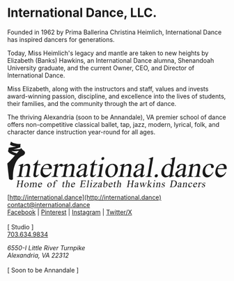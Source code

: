 # International Dance, LLC.

Founded in 1962 by Prima Ballerina Christina Heimlich, International Dance has inspired dancers for generations.

Today, Miss Heimlich's legacy and mantle are taken to new heights by Elizabeth (Banks) Hawkins, an International Dance alumna, Shenandoah University graduate, and the current Owner, CEO, and Director of International Dance.

Miss Elizabeth, along with the instructors and staff, values and invests award-winning passion, discipline, and excellence into the lives of students, their families, and the community through the art of dance.

The thriving Alexandria (soon to be Annandale), VA premier school of dance offers non-competitive classical ballet, tap, jazz, modern, lyrical, folk, and character dance instruction year-round for all ages.

<svg xmlns="http://www.w3.org/2000/svg" viewBox="0 0 2980.05 618.9" fill="currentColor">
  <g>
    <path d="M2980.05,363.12c-.3.87-.71,1.72-.88,2.61-.28,1.38.06,2.91-1.28,4.37-1.38.62-3.16.32-4.88.32-20.48.02-40.95.02-61.43.02-15.52,0-31.03,0-46.55,0-1.73,0-3.46.11-5.28.17-.84,2.02-1.32,3.85-1.57,5.74-1.03,7.79-1.46,15.61-1.06,23.46.65,12.83,4.9,24.38,12.69,34.59,8.46,11.08,19.8,16.88,33.61,17.97,16.98,1.34,31.44-4.26,43.6-16.02,5.9-5.7,10.75-12.25,14.99-19.26,1.06-1.76,2.15-3.5,3.38-5.49,1.22.58,2.27.92,3.12,1.52,2.27,1.6,2.45,2.18,1.41,4.83-9.64,24.47-25.15,44-48.21,57.15-11.11,6.34-23.03,9.47-35.82,8.9-10.7-.48-20.82-3.25-30.17-8.58-9.44-5.38-16.52-13.07-21.45-22.7-6.81-13.28-9.48-27.48-8.47-42.29,1.09-15.89,4.49-31.32,10.22-46.2,6.88-17.87,17.81-32.83,32.65-44.88,18.66-15.15,40.17-21.34,63.98-19.5,10.23.79,19.66,4.36,27.93,10.52,10.83,8.06,16.9,18.94,18.58,32.32.13,1.07.58,2.09.88,3.14v17.28ZM2940.45,358.73c.39-1.49.89-2.56.92-3.63.16-5.43.22-10.86.27-16.28,0-.79-.21-1.58-.39-2.36-3.55-14.98-18.39-25.21-33.58-23.01-8.02,1.16-15.51,3.9-22.08,8.71-11.63,8.52-19.21,19.91-23.25,33.69-.25.84-.03,1.81-.03,2.89h78.15Z" />
    <path d="M103.39,186.58c-2.69-.84-4.65-1.48-6.63-2.06-11.81-3.5-23.46-7.43-34.73-12.44-12.03-5.36-23.34-11.92-33.71-20.07-6.34-4.98-11.78-10.78-16.46-17.34-1.81-2.54-2.3-5.17-1.66-8.16,2.95-13.76,5.84-27.52,8.78-41.28.26-1.24.67-2.44,1.07-3.86,6.2-1.66,12.58-2.07,18.85-3.13,6.3-1.07,12.65-1.88,18.97-2.85,6.48-.99,12.95-2.03,19.42-3.07,6.31-1.01,12.63-2.03,18.93-3.09,6.28-1.06,12.55-2.17,18.73-3.24.25-1.04-.2-1.43-.89-1.51-2.54-.3-5.08-.59-7.63-.82-17.32-1.6-34.05-5.51-50.03-12.48-5.45-2.38-10.59-5.27-15.34-8.84-1.5-1.13-2.82-2.5-4.37-3.89,1.44-4.47,2.78-8.71,4.17-12.94,1.39-4.25,2.78-8.51,4.23-12.74,1.43-4.18,2.48-8.5,4.46-12.73,1.21.71,2.07,1.13,2.82,1.68,12.71,9.25,26.91,15.31,41.94,19.56,13.25,3.76,26.77,6.2,40.43,7.87,14.31,1.76,28.67,2.48,43.08,2.28.94-.01,1.88.17,3.02.27.04,3.7-1.77,6.87-2.1,10.33-.34,3.66-.93,7.3-1.15,10.96-.21,3.51-.16,7.03-.1,10.55.06,3.51.27,7.01.42,10.71-1.17.7-2.18,1.46-3.31,1.94-4.56,1.92-9.11,3.92-13.76,5.59-23.65,8.45-47.78,15.32-71.99,21.94-1,.27-1.96.72-3.02,1.12.68,1.24,1.54.83,2.2.78,15.15-1.09,30.3-2.2,45.45-3.35,9.57-.73,19.13-1.53,28.69-2.3,3.67-.29,7.33-.59,11-.9,3.88-.32,6.96-2,9.3-5.2,1.97-2.7,4.2-5.21,6.18-7.64,2.01.02,2.3,1.41,2.87,2.49,4.11,7.87,9.39,14.85,15.79,21,4.28,4.12,9.04,7.6,14.01,10.86,3.06,2.01,6.02,4.25,8.67,6.76,4.77,4.51,7.7,10.2,9.11,16.58,1.13,5.1.71,10.18-1.04,15.12-1.84,5.18-4.48,9.92-8.02,14.11-2.26,2.68-4.77,5.17-7.24,7.67-2.96,3-6.48,5.04-10.43,6.63-28.71,11.57-52.26,30.01-71.39,54.22-15.29,19.36-26.89,40.82-36.01,63.67-7.97,19.95-13.72,40.56-18.2,61.55-3.78,17.69-6.6,35.54-8.37,53.53-2.48,25.18-3.58,50.42-2.56,75.73.1,2.56.18,5.12.25,7.68.11,3.98-1.55,7.09-4.63,9.53-4.31,3.41-9.27,5.04-14.68,5.14-3.02.06-6.09-.19-9.06-.71-8.78-1.55-16.68-5.27-24.28-10.24C15.08,436.98,6.82,366.48,0,295.6c4.64-4.25,9.26-8.4,13.79-12.66,4.54-4.27,9.04-8.6,13.47-12.99,4.43-4.39,8.79-8.86,13.11-13.36,4.32-4.5,8.59-9.05,12.82-13.63,4.24-4.58,8.42-9.21,12.6-13.84,4.18-4.63,8.33-9.29,12.48-13.95,4.15-4.66,8.31-9.31,12.41-14.01,4.08-4.68,8.43-9.13,12.71-14.58ZM56.75,127.04c.62,2.12,2.35,2.48,3.64,3.25,21.18,12.51,44.01,20.92,67.51,27.61.71-.64,1.23-1.01,1.63-1.48,8.48-9.98,16.95-19.97,25.4-29.98.33-.39.43-.97.86-2.01-33.21,4.71-65.93,7.3-99.05,2.62Z" />
    <path d="M689.42,471.36c.1,1.07.27,1.85.22,2.63-.25,3.86-1.59,3.79-4.2,3.78-5.76-.02-11.52,0-17.28,0-20.8,0-41.6.01-62.39-.02-1.72,0-3.53.43-5.43-.79.3-1.6.61-3.29.94-5.07,1.81-1.09,3.75-1.07,5.63-1.12,3.72-.11,7.3-.93,10.79-2.11,6.15-2.08,10.47-6.15,12.43-12.37,1.15-3.65,2.04-7.4,2.71-11.17,4.28-23.93,8.48-47.87,12.68-71.81,1.44-8.19,2.9-16.38,4.22-24.59.56-3.47.83-6.99,1.18-10.49.1-.95.08-1.93-.01-2.88-.69-6.79-4.12-10.75-12.31-10.16-2.84.2-5.63,1.1-8.44,1.71-.77.17-1.53.42-2.57.72-.46-.79-1.16-1.52-1.29-2.34-.21-1.38-.06-2.82-.06-4.41,1.62-.66,3.08-1.28,4.56-1.84,15.24-5.81,30.49-11.57,45.71-17.42,4.12-1.58,8.25-2.38,12.48-1.38,1.15,1.28.63,2.59.42,3.79-1.37,8.04-2.82,16.07-4.21,24.1-.43,2.45-.77,4.92-1.17,7.47,1.87-.16,2.36-1.49,3.17-2.43,4.08-4.71,8-9.58,12.29-14.1,3.18-3.35,6.75-6.36,10.32-9.32,3.96-3.29,8.45-5.79,13.21-7.72,5.94-2.4,12.06-3.07,18.34-1.53,7.74,1.9,12.73,7.48,13.82,15.34.17,1.23.44,2.45.71,4,1.13-.18,2.08-.18,2.9-.49,14.95-5.67,29.89-11.35,44.81-17.08,3.93-1.51,7.91-2.56,12.15-2.34.77.04,1.53.27,2.26.41.89,1.91.21,3.64-.07,5.31-1.35,8.04-2.82,16.06-4.21,24.1-.23,1.35-.68,2.73.01,4.34,1.7-.55,2.66-1.86,3.85-2.86,5.88-4.94,11.64-10.03,17.69-14.73,6.59-5.12,13.82-9.25,21.56-12.42,6.73-2.76,13.69-4.51,21-4.21,3.49.15,7.03.56,10.44,1.34,9.54,2.18,16.22,7.99,20.19,16.88,4.08,9.13,5.27,18.71,4.28,28.61-1.22,12.27-3.42,24.39-5.54,36.52-2.42,13.86-4.95,27.7-7.4,41.56-1.14,6.46-2.31,12.91-3.3,19.39-.51,3.31-.75,6.68-.94,10.03-.1,1.74.09,3.52.31,5.26.68,5.31,3.63,8.79,8.76,10.27,1.98.57,4.06.82,6.11,1.15,2.19.35,4.46.11,6.75.93.82,2-.24,3.7-.61,5.46-1.76,1.12-3.56.71-5.27.71-20.16.03-40.32.02-60.48.02-5.44,0-10.88.02-16.32-.02-1.07,0-2.14-.23-3.49-.38.21-1.96.4-3.66.56-5.07,1.35-1.5,2.86-1.28,4.27-1.37,2.55-.16,5.12-.13,7.66-.45,8.51-1.06,14.67-5.46,17.59-13.59,1.67-4.64,2.87-9.5,3.78-14.35,2.41-12.73,4.58-25.5,6.79-38.26,2.46-14.18,4.89-28.37,7.29-42.56,1.24-7.3,1.63-14.63.43-21.98-.23-1.42-.54-2.83-.96-4.2-2.17-6.96-6.96-10.92-14.1-12.03-6.11-.95-12.12-.28-18.02,1.51-5.39,1.63-10.43,4.04-15.28,6.87-6.38,3.72-12.17,8.25-17.79,13.02-2.19,1.86-3.43,4.07-3.92,6.9-4.18,24.27-8.43,48.53-12.64,72.79-1.4,8.04-2.86,16.06-4.09,24.12-.46,2.98-.58,6.07-.44,9.08.28,6.05,3.62,10.18,9.49,11.79,2.29.63,4.72.75,7.09,1.04,2.35.28,4.77,0,6.96.74.21.46.47.75.46,1.02-.23,5.28-.3,5.37-5.48,5.37-25.44.01-50.88,0-76.31,0-1.41,0-2.82-.14-4.26-.21-.63-2.25.5-3.95.63-5.89,1.89-.99,3.84-.71,5.71-.94,2.69-.33,5.42-.51,8.03-1.17,5.42-1.37,9.33-4.78,11.82-9.77,2.38-4.75,3.98-9.78,4.97-14.98,1.98-10.37,3.87-20.75,5.7-31.14,3.11-17.64,6.21-35.28,9.18-52.94,1.22-7.25,2.1-14.56,3.09-21.85.4-2.92-.15-5.76-1.14-8.49-1.06-2.94-3.16-4.68-6.31-5.22-3.09-.53-6.05.04-9.01.73-2,.46-3.98,1.07-6.05,1.63-.76-1.03-1.38-1.88-1.98-2.69-.43.15-.83.17-.97.37-1.58,2.21-2.93,4.61-4.71,6.63-4.17,4.75-9.47,6.93-15.85,6.2-2.76-.31-5.29-1.27-7.61-2.74-1.62-1.02-3.12-2.23-4.63-3.4-1.77-1.37-3.43-2.89-5.28-4.15-4.24-2.91-7.27-3-11.47.08-3.08,2.26-6.13,4.7-8.66,7.54-4.57,5.13-8.75,10.6-13.06,15.96-1.74,2.16-2.61,4.67-3.09,7.43-2.73,15.92-5.57,31.82-8.36,47.72-2.07,11.81-4.24,23.61-6.09,35.46-.61,3.91-.7,7.99-.44,11.95.54,8.25,5.21,13.62,13.22,15.62,2.31.58,4.72.8,7.09,1.14,1.39.2,2.79.34,4.28.51Z" />
    <path d="M2230.93,312.87c1.08-5.81,2.13-11.11,3.05-16.43,1.82-10.55,3.64-21.11,5.33-31.69.86-5.37,1.58-10.76,2.1-16.17.21-2.19-.03-4.49-.48-6.65-1.06-5.14-4.32-7.76-9.53-7.5-2.85.14-5.67.89-8.49,1.42-1.39.26-2.76.64-4.17.98-1.46-1.71-1.4-3.67-1.89-5.26,1.08-2.02,2.92-2.29,4.53-2.91,9.99-3.86,20-7.67,29.99-11.52,5.52-2.13,11-4.35,16.53-6.45,4.34-1.66,7.55-1.84,12.45-.81-.1,1.34-.08,2.75-.32,4.11-2.67,15.27-5.4,30.54-8.09,45.81-3.02,17.16-6.02,34.33-9.04,51.49-3.03,17.16-6.12,34.31-9.11,51.48-3.95,22.68-7.87,45.36-11.7,68.06-.9,5.35-1.8,10.74-1.44,16.22.09,1.44.12,2.89.41,4.29.84,4.04,3.49,6.4,7.6,6.83,3.39.36,6.69-.28,9.95-1.13,1.52-.4,3.05-.79,4.49-1.16,2.2,1.8,1.75,3.85,1.44,6.17-1.04.54-2.12,1.22-3.28,1.68-15.32,6.01-30.67,11.98-45.99,18-2.71,1.06-5.49,1.69-8.38,1.89-1.75.12-3.49.17-5.14-.65-.68-1.63-.12-3.19.13-4.73.73-4.42,1.55-8.82,2.28-13.23.2-1.21.16-2.47.27-4.3-1.39.79-2.36,1.22-3.2,1.84-3.87,2.83-7.61,5.85-11.57,8.55-8.28,5.65-17.37,9.31-27.22,11.43-33.51,7.22-57.73-14.94-65.41-37.32-2.19-6.39-3.43-12.98-3.95-19.7-1.48-19.24,2.04-37.58,10.05-55.08,7.45-16.3,17.26-30.99,30.16-43.52,6.33-6.15,13.23-11.59,20.83-16.1,15.08-8.95,31.41-12.4,48.8-10.85,9.5.85,17.99,4.24,25.03,10.9.75.71,1.72,1.19,2.97,2.04ZM2129.51,403.61c.3,5.26.39,10.54.93,15.78,1.39,13.61,7.22,25.06,17.42,34.2,5.77,5.17,12.55,8.12,20.32,8.75,7.7.62,14.98-.95,21.75-4.55,3.8-2.02,7.31-4.57,10.98-6.82,5-3.07,7.36-7.58,8.31-13.32,2.88-17.5,6.03-34.95,9.09-52.41,1.6-9.13,3.32-18.23,4.81-27.38,1.44-8.85.63-17.52-2.61-25.93-3.63-9.4-10.26-15.6-19.77-18.84-7.28-2.48-14.46-2.02-21.59.58-5.46,1.98-10.37,4.95-14.95,8.48-8.64,6.67-15.08,15.13-20.05,24.77-9.16,17.78-13.71,36.73-14.63,56.69Z" />
    <path d="M1590.66,471.42c-.37,2.35-.64,4.03-.94,5.93-1.23.19-2.29.48-3.35.49-4.48.05-8.96.03-13.44.03-21.12,0-42.23.01-63.35-.02-1.7,0-3.5.45-5.32-.66-.21-1.92.45-3.67.83-5.74,1.82-.2,3.38-.4,4.95-.52,1.59-.12,3.21-.07,4.79-.26,7.35-.91,12.89-4.48,16.12-11.29,2.62-5.53,4.2-11.4,5.29-17.39,2.92-16.05,5.76-32.1,8.57-48.17,2.18-12.44,4.31-24.89,6.35-37.36.9-5.52,1.59-11.08,2.27-16.64.38-3.04.22-6.07-.84-9-1.15-3.14-3.33-4.97-6.68-5.41-2.91-.38-5.74.08-8.56.72-2.15.48-4.29,1.04-6.37,1.55-1.76-1.89-1.38-4.17-2.63-6.07,1.3-.69,2.22-1.3,3.22-1.68,15.97-6.12,31.95-12.21,47.93-18.3,4.1-1.56,8.28-2.16,12.88-1.32,0,.98.11,1.74-.02,2.47-1.59,9.3-3.22,18.59-4.82,27.89-.18,1.06-.2,2.15-.35,3.82,1.32-.94,2.24-1.48,3.04-2.18,3.87-3.35,7.65-6.81,11.57-10.09,8.14-6.79,16.83-12.74,26.52-17.12,7.53-3.4,15.35-5.58,23.67-5.24,3.49.14,7.02.61,10.43,1.39,9.17,2.12,15.64,7.71,19.65,16.17,3.06,6.45,4.46,13.31,4.82,20.41.3,5.79-.31,11.53-1.23,17.21-2.47,15.15-5.16,30.26-7.77,45.38-2.57,14.97-5.18,29.93-7.69,44.91-.5,2.99-.63,6.04-.9,9.07-.06.63-.03,1.28,0,1.92.36,8.47,4.26,12.93,12.65,14.25,2.99.47,6.03.64,8.83.93,1.23,1.08.91,2.22.66,3.29-.21.92-.6,1.8-.98,2.89-1.11.14-2.19.38-3.27.38-26.07.02-52.15.02-78.22,0-1.1,0-2.2-.17-3.38-.27-.63-2.42-.17-4.5,1.13-6.75,1.52,0,3.1,0,4.68,0,3.52-.03,7.02-.21,10.44-1.24,5.67-1.71,9.82-5.17,12.52-10.44,1.84-3.6,2.87-7.47,3.61-11.39,1.68-8.79,3.23-17.61,4.8-26.43,3.1-17.47,6.21-34.95,9.26-52.43,1.18-6.78,2.31-13.58,2.16-20.49-.07-3.35-.33-6.73-.91-10.02-1.58-8.95-7.09-14-16.14-15.14-5.66-.71-11.19.06-16.57,1.74-3.34,1.04-6.65,2.33-9.79,3.89-8.5,4.21-16.17,9.68-23.33,15.9-2.31,2.01-3.55,4.39-4.06,7.36-4.54,26.31-9.13,52.62-13.68,78.92-1.09,6.3-2.18,12.6-3.12,18.93-.35,2.36-.46,4.79-.36,7.17.28,6.75,3.82,11,10.39,12.6,1.7.41,3.46.59,5.21.76,2.69.26,5.39.42,8.81.68Z" />
    <path d="M214.37,471.42c.33,2.54.11,4.36-.72,5.78-.43.33-.54.45-.68.52-.14.07-.31.13-.46.13-26.55.05-53.11.1-79.66.13-1.12,0-2.24-.04-3.36-.1-.31-.02-.6-.19-1.02-.32-.78-1.92.36-3.65.58-5.31,1.13-1.18,2.41-1.18,3.7-1.23,2.23-.08,4.49-.05,6.7-.34,6.61-.87,11.63-4.18,14.89-10.08,2.03-3.67,3.41-7.6,4.32-11.66,1.43-6.4,2.69-12.83,3.85-19.28,3.12-17.47,6.15-34.96,9.22-52.44,2.21-12.6,4.27-25.23,5.74-37.94.32-2.78-.07-5.44-.87-8.04-1.09-3.55-3.53-5.83-7.31-5.9-2.84-.05-5.71.45-8.53.9-1.87.3-3.68.94-5.68,1.48-1.62-1.84-2.09-3.9-2.01-6.19,1.26-1.46,2.99-1.92,4.61-2.53,15.09-5.73,30.2-11.44,45.3-17.14,3.63-1.37,7.4-2,11.29-1.82.61.03,1.21.24,1.75.36.83,1.73.25,3.3-.01,4.83-1.39,8.04-2.85,16.06-4.24,24.09-.26,1.51-.31,3.06-.51,5.09,2.03-.81,3.02-2.07,4.2-3.07,5.49-4.66,10.87-9.45,16.52-13.89,6.94-5.45,14.52-9.91,22.71-13.29,6.72-2.78,13.69-4.38,21-4.32,3.86.03,7.64.65,11.37,1.62,8.4,2.17,14.5,7.21,18.48,14.86,2.68,5.16,4.2,10.68,4.96,16.45.88,6.73.58,13.45-.49,20.09-2.76,17.05-5.71,34.06-8.63,51.08-2.25,13.08-4.62,26.14-6.83,39.22-.59,3.46-.98,6.98-1.14,10.49-.11,2.37.15,4.79.59,7.13.78,4.08,3.32,6.93,7.15,8.38,2.21.83,4.61,1.23,6.96,1.63,2.33.39,4.71.54,7.13.8.67,2.41.32,4.32-1,6.45-5.48.33-11.05.11-16.62.15-5.76.04-11.52,0-17.28,0h-16.8c-5.76,0-11.52,0-17.28,0-5.55,0-11.11.05-16.76-.05-.23-2.45.2-4.27.59-6.01,1.76-1.12,3.52-.91,5.27-.91,3.53,0,7.01-.34,10.43-1.3,5.9-1.67,10.23-5.24,12.76-10.78,1.25-2.74,2.29-5.66,2.9-8.6,2-9.71,3.81-19.45,5.58-29.21,2.23-12.27,4.42-24.55,6.47-36.85,1.66-9.93,3.11-19.9,4.6-29.86.74-4.96.18-9.91-.43-14.83-.24-1.88-.83-3.75-1.51-5.53-2.26-5.85-6.6-9.24-12.69-10.52-5.13-1.08-10.2-.53-15.23.54-5.51,1.17-10.68,3.31-15.61,6.01-7.33,4.01-14.08,8.83-20.43,14.25-2.56,2.18-4.01,4.72-4.59,8.1-4.6,26.79-9.35,53.56-14.03,80.33-.94,5.36-1.87,10.72-2.61,16.1-.39,2.84-.53,5.74-.44,8.61.19,6.04,3.48,10.27,9.3,11.96,2.28.66,4.7.88,7.07,1.17,2.37.29,4.76.42,7.48.65Z" />
    <path d="M2525.53,471.66c0,1.15.09,1.79-.02,2.4-.2,1.08-.52,2.15-.83,3.39-1.21.15-2.29.4-3.36.4-26.23.02-52.46.02-78.69,0-1.08,0-2.16-.21-3.57-.36.28-1.92.52-3.6.75-5.25,1.79-1.32,3.72-1.25,5.62-1.36,2.07-.12,4.19-.05,6.21-.47,6.69-1.38,11.6-5.13,14.45-11.43,2.45-5.43,4.04-11.13,5.09-16.96,3.31-18.41,6.53-36.83,9.75-55.26,1.76-10.08,3.52-20.16,5.15-30.26.92-5.68,1.61-11.4,2.32-17.11.36-2.89.12-5.75-.85-8.53-1.1-3.15-3.25-4.98-6.61-5.51-2.93-.45-5.74.12-8.56.66-2.18.42-4.32,1.01-6.46,1.53-1.87-1.7-1.54-3.9-2.17-5.39,1.03-2.11,2.72-2.35,4.19-2.91,12.1-4.6,24.21-9.17,36.31-13.77,3.29-1.25,6.55-2.55,9.83-3.81,3.63-1.4,7.4-1.99,11.29-1.72.61.04,1.2.28,2,.47-.31,5.88-1.77,11.44-2.64,17.09-.83,5.43-2.04,10.81-2.73,16.76,2.22-.75,3.24-2.01,4.37-3.07,5.96-5.58,12.19-10.84,18.83-15.61,6.39-4.58,13.13-8.56,20.4-11.56,7.03-2.9,14.32-4.67,21.95-4.19,3.64.23,7.31.81,10.86,1.7,8.04,2.02,13.9,6.99,17.78,14.27,3.76,7.05,5.3,14.69,5.67,22.61.25,5.31-.34,10.57-1.18,15.77-2.47,15.31-5.15,30.58-7.78,45.86-2.57,14.97-5.29,29.91-7.71,44.9-.68,4.23-.86,8.61-.69,12.9.28,6.7,3.69,10.53,10.22,12.14,1.85.46,3.78.61,5.68.84,1.89.23,3.79.37,5.59.55q.56,2.72-.48,5.79c-1.74,1.03-3.7.59-5.57.59-21.59.03-43.18.02-64.78.02-3.68,0-7.36.01-11.04-.01-1.1,0-2.19-.11-3.58-.19-.41-2.06-.19-3.85.54-5.53,1.63-1.26,3.42-1.02,5.16-1.02,3.53,0,7.02-.22,10.44-1.21,5.7-1.65,9.99-5.02,12.54-10.36,1.23-2.58,2.29-5.32,2.88-8.1,1.97-9.38,3.77-18.8,5.49-28.24,2.24-12.27,4.38-24.55,6.47-36.84,1.66-9.77,3.28-19.55,4.73-29.36.89-6.05.77-12.14-.46-18.15-.45-2.17-1.15-4.35-2.13-6.33-2.34-4.75-6.32-7.5-11.45-8.65-5.28-1.19-10.5-.61-15.7.48-5.04,1.06-9.8,2.91-14.35,5.3-7.96,4.19-15.23,9.38-22.06,15.23-2.47,2.11-3.74,4.63-4.28,7.76-4.53,26.31-9.08,52.62-13.7,78.91-1.24,7.09-2.72,14.14-3.18,21.33-.14,2.22-.21,4.5.13,6.68.84,5.42,4.02,8.99,9.35,10.35,2.3.59,4.72.78,7.1,1.01,2.37.23,4.76.24,7.42.83Z" />
    <path d="M2438.15,444.46c.52,4.08-.08,7.94-3.03,11.08-6.37,6.77-13.08,13.16-20.94,18.22-4.32,2.78-8.81,5.18-13.78,6.62-3.91,1.13-7.87,1.37-11.87.92-6.29-.71-10.5-4.39-12.28-10.51-.95-3.28-.96-6.62-.85-9.99.06-1.86.54-3.77-.22-5.54-1.66-.43-2.53.69-3.56,1.35-8.88,5.7-17.73,11.45-26.64,17.1-5.45,3.46-11.41,5.78-17.73,7.06-6.14,1.24-12.3,1.74-18.57.6-14.4-2.61-25.09-13.69-26.53-28.33-1.87-19.02,4.59-34.9,19.01-47.41,7.77-6.74,16.59-11.95,25.77-16.55,13.31-6.67,27.12-12.14,41.06-17.32,6.89-2.56,13.79-5.1,20.75-7.45,2.25-.76,3.38-1.94,3.82-4.28,1.79-9.46,3.09-18.92,2.06-28.59-1.14-10.77-7.48-17.56-18.11-19.27-5.93-.96-11.77-.9-17.55.86-6.17,1.88-11.13,5.52-15.14,10.49-2.14,2.65-3.52,5.71-4.09,9.09-.64,3.78-1.21,7.58-1.89,11.35-.28,1.57-.63,3.15-1.16,4.65-2.71,7.64-8.2,12.52-17.63,13.25-6.65.52-11.79-3.63-13.06-10.18-.98-5.02-.13-9.87,1.58-14.6,1.42-3.95,3.65-7.46,6.29-10.71,10.72-13.19,24.48-21.32,41.11-24.58,9.61-1.88,19.34-2.53,29.12-1.96,7.04.41,13.99,1.52,20.69,3.79,2.86.97,5.7,2.16,8.3,3.67,8.66,5.02,13.22,12.74,14.15,22.63.64,6.76-.41,13.42-1.54,20.03-4.51,26.31-9.11,52.6-13.65,78.9-.76,4.41-1.47,8.84-1.94,13.28-.32,3.01-.49,6.09-.16,9.09.55,5.13,4.55,7.57,9.35,5.7,2.49-.97,4.8-2.55,6.96-4.16,3.33-2.48,6.46-5.24,9.68-7.87.61-.49,1.22-1.06,2.22-.42ZM2389.61,375.68c-1.16.21-1.64.22-2.08.38-11.83,4.37-23.63,8.81-35.07,14.13-6.09,2.83-11.93,6.12-17.29,10.21-3.82,2.92-7.36,6.14-10.38,9.9-6.37,7.92-9.44,16.94-8.96,27.11.71,14.86,12.63,24.38,27.16,21.53,3.26-.64,6.45-1.85,9.54-3.11,7.87-3.22,14.97-7.83,22.1-12.41,2.65-1.7,3.95-3.89,4.48-6.93,3.07-17.77,6.25-35.53,9.38-53.29.41-2.33.7-4.67,1.12-7.52Z" />
    <path d="M1094.34,443.7c.65,3.17-.19,5.77-1.28,8.22-.83,1.87-1.88,3.8-3.31,5.22-7.51,7.44-15.27,14.6-24.66,19.68-4.68,2.53-9.58,4.41-14.98,4.66-.8.04-1.6.08-2.4.08-10.83-.03-15.33-6.16-16.24-15.17-.22-2.21-.01-4.47,0-6.71,0-1.41,0-2.83,0-4.68-1.13.37-2.04.48-2.74.93-8.07,5.19-16.13,10.39-24.13,15.68-8.43,5.57-17.61,8.95-27.65,10.13-5.99.7-11.87.25-17.5-1.8-12.44-4.52-19.69-13.65-21.19-26.64-2.15-18.61,4.26-34.27,18.08-46.84,5.94-5.4,12.68-9.72,19.67-13.65,10.61-5.97,21.75-10.83,33.07-15.24,11.02-4.29,22.15-8.29,33.23-12.41,1.05-.39,2.09-.82,3.16-1.12,1.74-.49,2.61-1.63,2.95-3.37,1.88-9.6,3.38-19.23,2.17-29.05-.19-1.58-.45-3.17-.83-4.71-1.67-6.77-5.91-11.3-12.47-13.4-6.48-2.08-13.14-2.77-19.88-1.18-7.63,1.8-13.7,6.02-18.32,12.29-1.82,2.47-2.91,5.31-3.38,8.37-.57,3.63-1.14,7.27-1.82,10.88-.36,1.88-.81,3.76-1.49,5.54-2.98,7.88-8.97,11.84-17.16,12.5-6.9.56-11.99-3.57-13.28-10.46-.94-5.04.02-9.86,1.75-14.58,1.34-3.63,3.39-6.87,5.76-9.91,8.2-10.49,18.57-18.02,31.21-22.19,19.67-6.49,39.54-6.92,59.49-1.26,2.44.69,4.87,1.61,7.13,2.76,10.01,5.07,15.09,13.44,15.96,24.49.48,6.11-.38,12.15-1.41,18.14-3.89,22.69-7.91,45.35-11.82,68.03-1.41,8.19-2.71,16.4-3.9,24.63-.39,2.68-.36,5.42-.36,8.14,0,1.25.22,2.57.64,3.75,1.04,2.96,3.2,4.4,6.29,3.99,1.7-.23,3.43-.83,4.93-1.65,2.09-1.15,4.04-2.59,5.93-4.05,2.78-2.15,5.44-4.46,8.2-6.64.69-.55,1.56-.86,2.56-1.4ZM1045.72,375.7c-2.27.68-3.79,1.08-5.27,1.6-12.54,4.34-24.73,9.49-36.58,15.46-2.85,1.43-5.63,3.02-8.33,4.71-5.18,3.23-9.83,7.11-13.81,11.76-5.11,5.96-8.44,12.78-9.54,20.58-.82,5.78-.66,11.53,1.87,16.91,3.63,7.72,9.72,12.05,18.32,12.65,3.71.26,7.32-.28,10.85-1.47,10.55-3.57,19.88-9.4,29.01-15.6,1.25-.85,2.02-2.03,2.34-3.49.24-1.09.45-2.19.64-3.29,2.42-13.51,4.85-27.03,7.24-40.55,1.08-6.11,2.07-12.23,3.26-19.27Z" />
    <path d="M1821.86,363.09c2.36-11.04,4.31-21.85,2.54-32.99-1.46-9.21-6.6-15.16-15.62-17.31-6.46-1.54-12.98-1.62-19.44.25-6.37,1.85-11.46,5.57-15.56,10.68-2.34,2.93-3.67,6.33-4.24,10.05-.58,3.79-1.07,7.61-1.94,11.34-.61,2.61-1.5,5.27-2.81,7.59-3.64,6.44-9.58,9.25-16.77,9.3-6.67.05-11.44-4.49-12.18-11.18-.59-5.36.11-10.59,2.51-15.42,1.48-2.99,3.24-5.91,5.3-8.52,10.77-13.62,24.85-21.86,41.85-25.04,8.66-1.62,17.42-2.41,26.25-2.01,7.54.34,14.95,1.46,22.18,3.66,1.37.42,2.75.86,4.08,1.4,12.53,5.07,19.37,15.06,19.41,28.62.01,3.51-.25,7.05-.83,10.51-3.19,19.24-6.53,38.45-9.78,57.68-2.29,13.55-4.53,27.12-6.7,40.69-.4,2.51-.55,5.11-.4,7.64.4,6.69,5,9.39,10.95,6.39,2.54-1.29,4.89-3.02,7.17-4.77,2.66-2.04,5.12-4.34,7.71-6.48.69-.56,1.54-.93,2.67-1.59.58,5.35-.76,9.77-4.11,13.14-7.66,7.73-15.67,15.11-25.38,20.3-4.7,2.51-9.64,4.32-15.03,4.48-1.91.06-3.85.04-5.74-.22-5.56-.76-9.37-3.8-11.27-9.13-1.32-3.68-1.59-7.48-1.29-11.35.13-1.73.21-3.46.29-4.96-1.53-1.22-2.39-.28-3.29.3-8.59,5.56-17.18,11.13-25.75,16.71-5.83,3.79-12.12,6.48-18.92,7.91-6.3,1.33-12.61,1.82-19.04.66-13.37-2.41-22.89-11.21-25.77-24.53-2.83-13.1-.34-25.42,6.22-36.98,3.6-6.34,8.57-11.53,14.26-16.04,6.29-4.98,13.06-9.22,20.14-12.95,11.9-6.27,24.33-11.34,36.87-16.16,8.65-3.32,17.4-6.39,26.1-9.59,1.78-.66,3.54-1.39,5.33-2.1ZM1819.25,375.74c-1.21.34-2.27.56-3.26.94-5.98,2.25-11.98,4.48-17.92,6.83-8.33,3.28-16.54,6.85-24.31,11.35-4.58,2.65-8.96,5.58-12.9,9.13-4.43,4-8.23,8.51-10.88,13.9-3.7,7.54-5.2,15.46-3.47,23.76,1.77,8.51,6.71,14.4,15.16,16.95,4.38,1.32,8.85,1.14,13.26-.06,4.96-1.35,9.73-3.23,14.19-5.76,5.15-2.91,10.12-6.12,15.23-9.1,2.82-1.65,4.29-3.86,4.85-7.19,2.93-17.5,6.15-34.95,9.13-52.45.45-2.62,1.42-5.25.93-8.3Z" />
    <path d="M1394.9,483.65c-3.73.02-10.7-.75-17.52-2.67-13.27-3.73-23.97-11.17-31.84-22.51-7.42-10.68-11.93-22.53-13.86-35.4-2.13-14.21-.29-28.02,3.84-41.66,6.63-21.9,17.74-41,34.91-56.34,11.1-9.91,23.46-17.69,37.88-21.89,15.41-4.49,30.89-4.63,46.41-.69,15.28,3.88,27.14,12.59,35.52,25.89,10.36,16.44,14.5,34.4,11.65,53.66-4.3,29.07-16.59,54.21-37.88,74.71-11.12,10.7-23.86,18.69-38.8,22.97-8.82,2.53-17.81,3.75-30.31,3.91ZM1465.37,374.76c0-3.52.07-7.04-.02-10.55-.16-6.27-1.32-12.39-3.07-18.4-1.94-6.64-4.66-12.97-8.69-18.6-8.53-11.92-20.07-16.86-34.62-14.28-12.37,2.19-22.26,8.42-29.87,18.4-7.2,9.43-11.79,20.08-14.96,31.41-2.82,10.03-4.28,20.3-5.32,30.66-1.34,13.35-.51,26.52,2.53,39.54,1.9,8.15,5.01,15.84,9.85,22.75,5.41,7.73,12.76,12.49,22.11,13.84,7.59,1.1,14.97.16,22.03-3.02,12.88-5.79,21.79-15.43,27.29-28.3,8.67-20.25,12.95-41.42,12.74-63.45Z" />
    <path d="M590.34,411.85c2.59.2,3.68,1.67,5.25,2.7-.16,1.02-.13,2-.47,2.84-1.63,3.99-3.08,8.09-5.09,11.89-7.57,14.3-17.46,26.78-30.01,37.04-9.93,8.12-21.1,13.87-33.77,16.34-16.37,3.19-31.84.52-46.26-7.79-9.87-5.69-16.91-14.06-21.72-24.32-5.97-12.72-8.38-26.18-7.41-40.15,1.11-15.88,4.47-31.32,10.2-46.21,7-18.19,18.17-33.36,33.39-45.49,18.66-14.86,40.08-20.84,63.7-18.84,9.72.82,18.67,4.26,26.7,9.88,9.16,6.4,14.92,15.22,18.04,25.85,3,10.2,3.31,22.95.88,33.71-1.17,1.18-2.68.8-4.07.81-6.4.02-12.8-.03-19.2-.03-30.07,0-60.15-.01-90.22.02-1.88,0-3.84-.4-5.96.68-.56,3.46-1.3,7.05-1.69,10.69-1.43,13.36-.96,26.51,4.3,39.16,2.8,6.72,6.48,12.85,11.64,18.02,8.88,8.9,19.64,13.58,32.2,13.92,15.83.43,29.44-5.08,40.95-15.83,6.25-5.83,11.07-12.81,15.55-20.04,1-1.62,2.04-3.21,3.07-4.84ZM487.04,358.68c1.59.13,2.69.3,3.79.31,23.82.01,47.64.02,71.46,0,1.07,0,2.14-.26,3.48-.43.33-2.2.77-4.22.9-6.26.19-3.03.09-6.08.23-9.11.6-13.7-10.68-26.61-23.75-29.22-7.65-1.53-14.94-.58-22.01,2.51-17.78,7.77-28.52,21.55-33.92,39.86-.17.57-.1,1.22-.18,2.35Z" />
    <path d="M2792.17,410.14c2.32.27,3.93,1.11,5.08,2.64-.04.48,0,.82-.11,1.1-6.47,16.75-15.32,32.01-28.34,44.57-11.23,10.83-24.2,18.81-39.27,23.13-10.86,3.12-21.76,3.29-32.66.18-15.9-4.54-27.76-14.11-35.39-28.81-5.24-10.08-8.24-20.85-8.59-32.18-.65-21.25,2.92-41.82,12.24-61.01,11.66-24,29.61-41.91,54.15-52.76,12.31-5.44,25.33-7.74,38.81-7.18,6.91.29,13.66,1.55,20.17,3.91,10.49,3.81,18.44,10.68,23.98,20.35,3.14,5.47,4.29,11.34,3.09,17.57-1.45,7.53-5.64,12.73-13.16,14.99-5.38,1.62-10.73,1.54-16.01-.34-4.95-1.76-8.07-5.16-8.46-10.54-.25-3.34-.3-6.7-.15-10.04.13-2.9.09-5.74-.51-8.58-1.42-6.72-5.36-11.15-11.98-13.01-5.96-1.68-12.04-1.49-18.07-.45-9.28,1.6-17.08,6.12-23.75,12.66-9.45,9.26-15.88,20.41-20.03,32.87-4.55,13.63-6.73,27.64-5.87,42.03.68,11.3,3.37,22.1,8.77,32.13,2.14,3.97,4.76,7.58,8.04,10.69,5.64,5.35,12.35,8.49,20.05,9.4,13.73,1.62,26.34-1.58,37.88-9.11,5.53-3.6,10.38-7.99,14.71-12.97,4.52-5.2,8.59-10.73,12.26-16.57,1.01-1.6,2.11-3.15,3.14-4.66Z" />
    <path d="M1921.17,236.96c-1.19-2.23-2-4.07-1.83-6.43,1.2-.57,2.29-1.19,3.45-1.63,15.66-6.04,31.34-12.03,47-18.08,4.12-1.59,8.27-2.21,12.86-.97-.37,2.48-.67,4.83-1.08,7.16-4,22.67-8.03,45.34-12.03,68.02-3.67,20.78-7.29,41.58-10.97,62.36-3.98,22.52-8.02,45.02-11.97,67.54-1.94,11.02-3.83,22.06-5.55,33.11-.49,3.13-.58,6.39-.38,9.56.43,6.77,4,10.91,10.65,12.42,2.95.67,6.01.82,9.02,1.19,1.23.15,2.47.26,3.86.41.28,2.22-.21,4.01-.88,6.02-1.13.12-2.2.33-3.27.33-25.59.02-51.19.02-76.78,0-1.25,0-2.51-.18-3.75-.28-.87-2.1-.75-3.9.46-5.81,2.67-.79,5.55-.78,8.37-1.21,2.5-.38,5.04-.91,7.39-1.82,4.21-1.63,7.23-4.8,9.07-8.84,1.58-3.47,3.02-7.1,3.84-10.81,1.85-8.43,3.35-16.93,4.87-25.43,3.41-19.04,6.74-38.1,10.1-57.16,3.03-17.16,6.05-34.33,9.08-51.49,2.42-13.7,4.9-27.39,7.22-41.1,1.23-7.25,2.25-14.54,3.2-21.83.35-2.68.34-5.43.21-8.14-.07-1.56-.51-3.17-1.12-4.62-1.37-3.24-3.93-5.15-7.48-4.97-3.01.16-6,.81-8.98,1.33-1.4.24-2.75.7-4.56,1.17Z" />
    <path d="M375.67,318.75c-3.04-.96-5.92-.42-8.75-.5-3.04-.09-6.08.04-9.11-.04-2.84-.08-5.73.4-8.5-.37-.48-4.41-.2-5.26,2.88-6.77,25.58-12.61,44.15-32.33,57.93-56.94.63-1.12,1.2-2.26,1.85-3.36,1.76-2.97,3.35-3.37,7.53-1.72-2.92,18.33-6.58,36.63-9.5,55.27,4.58.97,8.9.39,13.16.54,4.31.16,8.63-.02,12.95-.03,4.3-.01,8.6-.03,13.08.25,1.15,4.61-.83,8.57-1.34,12.98-4.8.19-9.27.08-13.73.1-4.32.02-8.64,0-12.95,0-4.45.01-8.91-.07-13.56.08-.7,3.46-1.4,6.56-1.95,9.69-4.3,24.4-8.56,48.81-12.86,73.21-1.69,9.6-3.53,19.18-5.1,28.8-.72,4.4-1.1,8.88-1.34,13.34-.11,2.03.27,4.16.81,6.14,1.91,6.97,7.94,10.71,15.08,9.39,6.49-1.2,12.03-4.22,16.52-9.08,1.08-1.17,2.15-2.38,3.06-3.69,1.22-1.76,2.8-2.55,4.9-2.35,1.09.11,2.17.26,3.58.44-.36,1.1-.51,2.03-.94,2.82-5.33,9.87-12.48,18.16-21.57,24.74-6.31,4.57-13.3,7.59-20.97,9.03-5.13.97-10.19.7-15.17-.82-10.84-3.3-17.33-11.8-17.98-23.47-.36-6.43.27-12.79,1.37-19.1,5.18-29.6,10.42-59.19,15.64-88.79,1.53-8.66,3.1-17.31,4.61-25.97.22-1.23.24-2.49.36-3.84Z" />
    <path d="M1196.61,444.03c2.29-.36,4.33-.6,6.55.26-.08.63.02,1.32-.25,1.81-5.22,9.28-11.56,17.65-20.08,24.2-7.11,5.46-15.1,9.02-23.89,10.57-8.82,1.56-16.84-.56-23.82-6.23-4.27-3.47-6.76-8.04-7.78-13.41-.88-4.59-1.12-9.23-.48-13.85,1.16-8.23,2.35-16.46,3.76-24.65,3.34-19.38,6.8-38.73,10.23-58.09,2.37-13.38,4.78-26.75,7.17-40.13.33-1.87.92-3.74-.02-5.99-8.42-.68-17.02.18-25.79-.51-.51-2.76.12-4.89,2.19-6.5.87-.68,1.88-1.22,2.88-1.71,19.9-9.77,35.35-24.53,47.71-42.71,3.14-4.62,5.94-9.49,8.89-14.24.34-.54.65-1.1.99-1.65,2.12-3.4,2.43-3.52,7.41-2.57,0,.84.13,1.76-.02,2.63-2.96,16.85-5.95,33.69-8.92,50.53-.13.76-.11,1.55-.17,2.55,4.4.77,8.71.28,12.98.36,4.32.08,8.64,0,12.95.02,4.29.02,8.58-.11,13,.1,1.27,4.71-.53,8.7-1.22,13.09-1.68.11-3.08.29-4.47.29-10.24.02-20.47,0-30.71.02-1.57,0-3.14.12-4.85.19-1.45,3.78-1.8,7.61-2.46,11.33-4.98,28.01-9.87,56.04-14.76,84.07-1.4,8.03-2.75,16.07-4.08,24.11-.55,3.35-.33,6.7.3,10.03,1.48,7.95,7.91,12.3,15.86,10.76,7.21-1.4,12.99-5.18,17.67-10.75,1.13-1.34,2.21-2.71,3.23-3.95Z" />
    <path d="M1300.79,301.05c-.31,2.16-.58,4.51-.99,6.84-5.38,30.7-10.79,61.39-16.18,92.09-2.74,15.58-5.55,31.16-8.1,46.77-.64,3.91-.61,7.98-.43,11.95.25,5.56,3.43,9.19,8.64,10.88,2.1.68,4.38.85,6.58,1.2,2.03.32,4.15.06,6.19.91.85,1.98.04,3.72-.46,5.39-1.79,1.21-3.6.77-5.31.77-21.59.03-43.18.02-64.76.02-3.36,0-6.72.02-10.07-.01-1.1,0-2.2-.14-3.33-.22-1.3-2.05-.05-3.77.36-5.78,1.2-.25,2.42-.58,3.66-.75,1.74-.23,3.5-.38,5.25-.46,8.74-.39,14.65-4.79,18.19-12.66,2.05-4.56,3.31-9.35,4.2-14.22,2.7-14.78,5.28-29.58,7.88-44.38,2.1-11.96,4.26-23.92,6.19-35.91,1.27-7.89,2.22-15.83,3.26-23.75.4-3.06.01-6.07-1.04-8.98-1.13-3.12-3.27-4.96-6.66-5.44-2.93-.42-5.73.15-8.55.73-1.56.32-3.07.89-4.63,1.25-.73.17-1.52.11-2.2.15q-2.46-6.21,3.4-8.43c14.93-5.69,29.87-11.37,44.78-17.1,3.79-1.46,7.62-2.4,11.7-1.92.47.06.96.12,1.4.28.28.1.5.37,1.01.78Z" />
    <path d="M1711.45,614.72c-.44.9-.55,1.52-.84,1.62-.73.25-1.54.34-2.31.34-10.88.02-21.75.02-32.63,0-.78,0-1.57-.11-2.25-.16-.71-1.06-.33-1.75.52-1.93,1.55-.32,3.16-.4,4.74-.61,4.24-.57,7.11-2.88,8.15-7.04,1.04-4.18,1.83-8.43,2.63-12.67,1.09-5.81,2.1-11.64,3.09-17.47.16-.92.02-1.89.02-2.97-.61-.13-1.21-.38-1.82-.38-12.94-.02-25.88-.02-38.99-.02-.41,1.43-.88,2.6-1.09,3.82-1.51,8.5-2.98,17.01-4.43,25.52-.27,1.57-.47,3.17-.51,4.76-.08,3.11,1.03,4.82,3.9,5.87,1.33.49,2.8.62,4.21.88.62.11,1.3.04,1.89.24.38.13.66.58.98.89-.42.4-.83.82-1.27,1.2-.1.09-.31.07-.47.07-11.83-.02-23.67-.04-35.5-.08-.29,0-.58-.23-1.21-.5.48-.6.83-1.47,1.34-1.58,1.55-.34,3.17-.34,4.75-.56,4.04-.57,6.83-2.78,7.82-6.76,1.08-4.34,1.97-8.73,2.76-13.13,3.13-17.63,6.2-35.27,9.25-52.91.33-1.88.45-3.81.59-5.71.19-2.59-1.14-4.29-3.43-5.18-1.32-.51-2.75-.75-4.15-1.01-1.06-.2-2.14-.25-3.74-.43.7-.96,1.01-1.71,1.56-2.04.48-.29,1.24-.16,1.88-.16,10.72,0,21.43-.01,32.15,0,.79,0,1.61.04,2.36.25.33.09.75.68.73,1.02-.02.39-.42.98-.76,1.08-.75.22-1.58.14-2.37.26-1.57.24-3.16.41-4.69.82-3.19.87-5.21,3-6.07,6.2-.37,1.39-.76,2.78-1.01,4.19-1.54,8.49-3.06,16.99-4.56,25.49-.11.61-.01,1.25-.01,2.06.63.17,1.22.46,1.8.46,12.63.02,25.27,0,37.9-.01.31,0,.62-.13,1.19-.25.29-.73.79-1.55.95-2.44,1.54-8.66,3.05-17.32,4.52-25.99.24-1.41.3-2.86.4-4.29.16-2.36-.99-4.06-3.04-4.97-1.43-.63-3.03-.92-4.58-1.24-1.06-.22-2.17-.24-3.74-.4.62-.94.89-1.78,1.43-2.05.66-.32,1.56-.19,2.36-.19,10.56,0,21.11,0,31.67,0,.79,0,1.61.03,2.35.25.33.09.72.69.71,1.05-.01.39-.39,1.01-.73,1.1-.75.21-1.59.09-2.37.22-1.72.29-3.48.5-5.13,1.01-2.78.87-4.66,2.78-5.39,5.63-.68,2.63-1.32,5.28-1.8,7.95-3.43,19.36-6.82,38.73-10.19,58.1-.33,1.88-.55,3.8-.6,5.71-.08,3.13,1.05,4.83,3.95,5.81,1.5.5,3.13.6,4.7.88.62.11,1.23.2,2.45.4Z" />
    <path d="M2204.61,616.48c-.25-1.35.06-1.86.8-1.97,1.42-.2,2.86-.29,4.28-.46,4.44-.54,7.33-2.92,8.51-7.27.5-1.85,1.04-3.7,1.38-5.58,3.52-19.83,7.03-39.66,10.48-59.5.35-2.04.46-4.14.45-6.21-.02-3.45-1.58-5.32-4.96-6.02-1.24-.26-2.54-.17-3.82-.29-.61-.06-1.22-.24-2.24-.44.55-.82.82-1.74,1.33-1.89,1.04-.3,2.21-.24,3.32-.24,11.51-.01,23.03-.09,34.54.03,6.88.07,13.75.52,20.46,2.17,14.1,3.47,22.99,13.65,24.09,28.13,1.31,17.2-3.95,32.16-16.21,44.47-7.83,7.87-17.49,12.25-28.29,14.1-4.23.73-8.57,1.09-12.87,1.14-12.47.15-24.94.06-37.42.05-1.26,0-2.52-.14-3.83-.21ZM2231.17,609.86c6.26,2.19,14.89,2.77,21.1,1.47,12.1-2.53,21.27-9.36,27.72-19.69,6.74-10.79,9.2-22.75,7.86-35.37-1.26-11.78-9.3-20.72-20.83-23.49-6.98-1.67-13.96-1.03-20.9.47-1.23.26-1.97.99-2.18,2.23-.11.63-.18,1.27-.29,1.89-4.04,22.8-8.1,45.6-12.12,68.4-.24,1.37-.25,2.79-.36,4.09Z" />
    <path d="M151.28,574.01c-.53,2.9-1.08,5.71-1.57,8.54-1.29,7.4-2.55,14.81-3.82,22.21-.05.32-.12.63-.16.95-.67,5.35,1.07,7.71,6.4,8.69.31.06.67,0,.95.13,1.13.5,3.43-.89,3.27,1.41-.1,1.48-2.12.94-3.28.94-10.56.05-21.11.04-31.67.01-.93,0-1.86-.22-3.17-.39.44-.76.62-1.54,1-1.65.9-.27,1.89-.22,2.84-.31,6.46-.61,9.14-2.77,10.59-9.12,1.17-5.14,2.02-10.35,2.94-15.55,2.76-15.59,5.49-31.18,8.19-46.77.41-2.36.71-4.75.8-7.14.12-3.18-.93-4.74-4-5.72-1.95-.62-4.06-.71-6.1-1.09-.24-.04-.6-.48-.57-.66.08-.41.31-.84.6-1.16.18-.2.58-.25.89-.27.8-.06,1.6-.09,2.39-.09,10.08,0,20.15,0,30.23,0,.64,0,1.28-.02,1.92.04.75.07,1.59-.04,1.95.93.26.7-.57,1.25-2,1.44-2.05.28-4.14.46-6.1,1.04-2.77.81-4.66,2.73-5.5,5.55-.45,1.53-.93,3.07-1.21,4.64-1.57,8.81-3.09,17.64-4.62,26.46-.05.3.05.63.1,1.15,3.37.94,6.88.3,10.33.42,3.36.11,6.72.02,10.08.02s7.04.03,10.56,0c3.33-.03,6.67.18,10.2-.21.38-1.73.77-3.25,1.05-4.79,1.36-7.55,2.71-15.11,3.99-22.67.29-1.73.3-3.5.43-5.26.19-2.59-1.09-4.32-3.38-5.22-1.46-.57-3.07-.78-4.62-1.12-.76-.17-1.55-.22-2.3-.42-.17-.05-.33-.51-.32-.78.02-.27.21-.69.41-.75.75-.22,1.53-.45,2.3-.45,10.88-.03,21.75-.03,32.63,0,1.92,0,2.83.53,2.56,1.3-.41,1.18-1.47.94-2.37,1.1-2.04.34-4.12.56-6.08,1.17-2.59.8-4.35,2.65-5.13,5.29-.5,1.68-.98,3.39-1.28,5.11-3.69,20.94-7.36,41.89-11.01,62.83-.25,1.41-.39,2.85-.48,4.28-.17,2.55,1.06,4.37,3.35,5.27,1.61.63,3.38.84,5.09,1.23.87.2,1.75.4,2.87.65-.47.66-.67,1.27-.99,1.34-1.08.22-2.2.34-3.3.34-10.24.02-20.47.01-30.71.01-.64,0-1.31.09-1.91-.06-.53-.14-1.12-.46-1.44-.88-.4-.52.41-1.26,1.48-1.34.96-.07,1.92-.04,2.87-.15,4.95-.55,8.41-2.9,9.5-8.01.67-3.12,1.33-6.25,1.91-9.39,1.14-6.13,2.24-12.27,3.31-18.41.24-1.39.29-2.82.46-4.5-.91-.22-1.63-.53-2.35-.54-12.16-.03-24.31-.03-36.47-.01-.77,0-1.54.24-2.52.4Z" />
    <path d="M400.76,615.06c-.31.8-.34,1.21-.54,1.34-.39.24-.88.43-1.34.43-8.95,0-17.91-.03-26.86-.08-.28,0-.55-.27-1.11-.55.33-.49.55-1.22.95-1.34,1.05-.33,2.2-.35,3.29-.56,3.68-.7,6.03-2.83,6.76-6.55.75-3.76,1.46-7.53,2.13-11.31,1.22-6.93,2.45-13.85,3.56-20.8.35-2.19.54-4.47.37-6.67-.27-3.65-2.47-5.77-6.06-6.38-2.43-.41-4.8-.09-7.09.67-4.17,1.38-7.69,3.9-10.98,6.71-.76.65-1.25,1.86-1.43,2.9-1.93,10.7-3.78,21.41-5.62,32.12-.24,1.41-.36,2.86-.37,4.3-.02,2.51.95,3.83,3.34,4.61,1.05.34,2.19.43,3.27.7.57.14,1.11.43,1.83.73-.42.58-.62,1.18-.95,1.26-.91.22-1.88.31-2.83.31-8,.02-15.99.02-23.99,0-.92,0-1.84-.22-3.19-.39.53-.8.75-1.55,1.16-1.67,1.21-.36,2.51-.43,3.76-.67,3.32-.64,5.42-2.63,6.2-5.9.56-2.33,1.02-4.69,1.43-7.05,1.55-8.98,3.11-17.96,4.56-26.95.27-1.71.23-3.51.04-5.24-.53-4.77-4.23-7.04-8.34-6.85-1.88.09-3.79.63-5.57,1.28-1.79.65-3.49,1.6-5.13,2.57-5.68,3.36-6.02,3.96-7.13,10.41-1.46,8.51-3,17-4.46,25.51-.38,2.2-.73,4.43-.85,6.66-.19,3.46,1.06,4.99,4.43,5.74.93.21,1.93.16,2.83.46.39.13.58.85,1.06,1.61-1.35.2-2.26.46-3.18.46-8,.03-15.99.02-23.99.01-.48,0-.96-.04-1.43-.09-.7-.07-1.27-.41-1.15-1.16.06-.35.53-.8.9-.9,1.08-.28,2.2-.37,3.29-.61,2.54-.57,4.3-2.13,5.18-4.54.65-1.79,1.2-3.66,1.52-5.53,1.95-11.18,3.83-22.37,5.7-33.57.18-1.1.3-2.23.25-3.34-.12-2.86-1.5-4.08-4.27-3.87-.95.07-1.89.37-2.83.4-.36.01-.93-.36-1.05-.69-.13-.35.03-.94.28-1.26.27-.35.76-.57,1.2-.73,5.53-2.11,11.05-4.23,16.6-6.25.97-.35,2.1-.25,3.32-.38.72,2.22-.27,4.02-.47,5.86-.2,1.88-.54,3.75-.9,6.14,1.21-.78,2.04-1.21,2.75-1.78,1.88-1.49,3.67-3.09,5.56-4.57,3.46-2.69,7.3-4.59,11.62-5.44,2.72-.53,5.4-.4,8.04.5,3.57,1.22,5.97,3.62,7.25,7.14.47,1.31.83,2.66,1.32,4.28,2.76-2.29,5.18-4.36,7.68-6.34,3.3-2.61,6.97-4.47,11.12-5.38,10.37-2.26,17.61,3.4,17.21,13.98-.19,5.08-1.28,10.14-2.11,15.18-1.18,7.26-2.5,14.49-3.72,21.74-.21,1.26-.36,2.54-.34,3.81.03,2.13,1.09,3.66,3.13,4.36,1.32.45,2.7.74,4.4,1.19Z" />
    <path d="M1061.86,595.02c-3.32,6.4-6.55,12.64-9.79,18.87-.44.84-.96,1.63-1.53,2.59-5.77.48-11.5.15-17.23.21-5.76.06-11.51.01-17.27.01s-11.51.01-17.27,0c-5.7-.02-11.4.09-17.79-.11.78-1.11,1-1.73,1.43-1.96.53-.28,1.23-.23,1.86-.31,1.27-.18,2.55-.28,3.8-.54,3.95-.84,6.62-3.1,7.5-7.15.74-3.44,1.45-6.88,2.06-10.34,3.13-17.63,6.23-35.26,9.31-52.89.41-2.36.77-4.74.92-7.13.29-4.53-1.4-6.44-5.98-6.96-1.56-.18-3.14-.22-5.2-.36.53-.95.73-1.86,1.21-2.04.85-.33,1.87-.29,2.82-.29,20.63-.01,41.26-.01,61.89,0,1.07,0,2.14.25,3.29.39.07.86.23,1.49.16,2.1-.58,4.92-1.19,9.84-1.82,14.75-.08.62-.2,1.29-.5,1.82-.19.33-.78.61-1.17.58-.38-.03-.94-.41-1.05-.76-.24-.74-.24-1.56-.35-2.35-.22-1.58-.33-3.18-.69-4.73-.86-3.68-3.32-5.74-6.98-6.31-1.73-.27-3.5-.43-5.25-.44-7.84-.05-15.67-.03-23.51-.01-.78,0-1.56.16-2.59.28-1.75,5.7-2.3,11.58-3.37,17.34-1.05,5.64-2,11.31-3.02,17.09.84.31,1.41.71,1.98.71,6.55.03,13.11,0,19.67-.03.48,0,.96-.1,1.43-.11,6.07-.11,9.77-3.34,11.72-8.89.37-1.05.65-2.16,1.17-3.14.43-.8,1.23-.88,1.98-.24-.2,5.06-4.09,26.92-5.43,30.47-.87.3-1.7.18-1.83-.82-.22-1.74-.15-3.51-.36-5.25-.44-3.72-2.28-5.7-5.97-6.49-1.09-.23-2.22-.34-3.33-.35-6.72-.04-13.43-.03-20.15-.02-.46,0-.93.18-1.44.29-.24.4-.63.77-.71,1.19-1.82,10.23-3.6,20.46-5.38,30.69-.08.47-.11.96-.21,1.42-.97,4.27,1.4,5.94,4.7,5.94,7.51-.01,15.03.05,22.54-.14,5.68-.14,10.59-2.42,14.46-6.59,2.82-3.04,5.39-6.32,8.06-9.5.76-.9,1.52-1.7,3.23-.51Z" />
    <path d="M1480.47,616.18c.28-.57.4-1.34.77-1.49,1.02-.41,2.14-.61,3.23-.81,3.18-.56,5.16-2.42,5.96-5.5.61-2.32,1.17-4.65,1.59-7.01,3.14-17.62,6.26-35.25,9.34-52.89.63-3.62,1.09-7.27,1.62-10.91.86-5.96-1.5-7.37-6.27-6.05-.42.11-.89.02-1.59.02,0-.66-.21-1.37.05-1.75.33-.47,1.02-.73,1.61-.96,5.07-1.96,10.15-3.87,15.22-5.84,1.53-.59,3.02-.86,4.85-.13-2.19,14.25-5.08,28.24-7.35,43.09,1.6-1.2,2.6-1.94,3.58-2.68,2.55-1.93,4.98-4.03,7.66-5.76,3.69-2.4,7.79-3.65,12.28-3.35,5.16.35,8.59,3.02,10.26,7.95.84,2.48,1.07,5.05.77,7.58-.7,5.87-1.53,11.72-2.46,17.56-.93,5.84-2.09,11.64-3.06,17.48-.26,1.57-.35,3.19-.29,4.78.1,2.52,1.15,3.71,3.6,4.4,1.07.3,2.16.52,3.22.86.19.06.37.53.36.79-.02.27-.23.67-.46.75-.59.21-1.22.37-1.84.37-8.48.02-16.95.01-25.43,0-.32,0-.72.06-.94-.1-.33-.25-.76-.69-.73-1.01.03-.36.48-.89.83-.98,1.08-.27,2.2-.38,3.31-.52,3.63-.48,5.77-2.66,6.52-6.1.92-4.21,1.68-8.47,2.39-12.72,1.24-7.41,2.44-14.82,3.55-22.25.23-1.56.2-3.2,0-4.77-.43-3.28-2.23-5.19-5.49-5.78-1.38-.25-2.87-.22-4.26.02-5.44.91-9.65,4.11-13.49,7.79-.81.78-1.11,2.25-1.34,3.46-1.19,6.28-2.3,12.58-3.39,18.88-.79,4.57-1.53,9.14-2.29,13.72-.13.79-.29,1.58-.32,2.37-.11,2.6,1.06,4.32,3.5,5.04,1.22.36,2.52.45,3.75.79.36.1.63.6.9.95.06.07-.07.29-.17.64-.27.13-.64.47-1.05.5-5.51.43-25.14.15-28.5-.41Z" />
    <path d="M782.81,616.21c.55-.76.79-1.46,1.22-1.6,1.2-.4,2.48-.57,3.73-.85,2.56-.56,4.31-2.1,5.17-4.53.58-1.65,1.02-3.37,1.33-5.09,3.74-21.1,7.46-42.2,11.13-63.31.35-2.04.47-4.14.42-6.21-.06-2.67-1.3-3.65-4.05-3.47-1.11.07-2.2.39-3.3.42-.29,0-.68-.57-.87-.96-.1-.2.03-.7.23-.84.51-.37,1.08-.68,1.66-.91,5.07-1.96,10.16-3.87,15.22-5.84,1.38-.54,2.74-.84,4.25-.45,1.05,1.32.33,2.78.11,4.1-1.36,8.04-2.84,16.06-4.25,24.09-.83,4.71-1.62,9.42-2.54,14.76,1.16-.6,1.84-.83,2.37-1.24,2.8-2.13,5.46-4.45,8.35-6.44,3.78-2.59,8-3.96,12.66-3.68,5.37.32,8.9,3.14,10.5,8.29,1.12,3.62,1.01,7.28.45,10.93-.92,6-1.95,11.99-2.97,17.98-.7,4.1-1.53,8.17-2.15,12.28-.31,2.04-.43,4.15-.36,6.21.08,2.3,1.12,3.36,3.41,4.03,1.07.31,2.16.52,3.22.86.2.06.38.52.37.79,0,.27-.19.66-.42.77-.4.21-.89.36-1.34.36-8.8,0-17.6,0-26.39-.05-.42,0-.84-.28-1.64-.56.5-.6.77-1.27,1.21-1.4,1.06-.33,2.18-.44,3.29-.58,3.87-.48,5.96-2.88,6.77-6.48.73-3.27,1.29-6.59,1.87-9.9,1.21-6.93,2.42-13.86,3.53-20.81.37-2.36.54-4.77.58-7.16.09-5.29-3.63-7.92-8.4-7.51-2.03.17-4.07.86-5.98,1.63-1.61.65-3.11,1.65-4.54,2.65-5.23,3.66-5.22,3.69-6.33,9.94-1.68,9.45-3.35,18.89-5,28.34-.25,1.41-.46,2.85-.47,4.28-.03,2.4,1.11,3.94,3.39,4.62,1.37.41,2.81.58,4.19.98.26.07.44.72.48,1.12.02.2-.33.57-.57.63-.61.16-1.25.26-1.88.26-8.48.01-16.96.01-25.44-.02-.58,0-1.16-.23-2.2-.46Z" />
    <path d="M1329.07,522.87c-.93,7.13-2.41,13.97-3.54,20.87-1.13,6.84-2.54,13.64-3.49,20.59,1.84,0,2.33-1.18,3.19-1.81,2.56-1.9,5.04-3.92,7.7-5.66,2.29-1.49,4.9-2.33,7.64-2.63,7.85-.84,14.43,2.67,18.24,9.72,1.62,3,2.52,6.24,2.66,9.62.69,16.23-6.18,32.78-24.28,41.77-10.88,5.4-24.01,4.25-34.13-4.5-.38-2.96.67-5.88,1.18-8.83,3.26-18.88,6.67-37.74,10.01-56.61.39-2.2.77-4.41,1.01-6.63.17-1.58.25-3.2.11-4.78-.16-1.83-1.39-2.88-3.23-2.86-1.42.02-2.84.32-4.27.43-.22.02-.63-.33-.67-.55-.06-.42-.07-1.04.18-1.28.44-.42,1.07-.68,1.65-.9,5.07-1.95,10.14-3.87,15.21-5.81,1.36-.52,2.72-.9,4.83-.15ZM1349.17,583.13c.1-6.41-.52-9.48-2.12-12.39-3.35-6.08-9.23-8.45-15.86-6.41-3.11.96-5.73,2.75-8.32,4.66-1.51,1.11-2.29,2.47-2.6,4.35-1.13,6.94-2.43,13.85-3.66,20.77-.64,3.62-1.27,7.24-1.9,10.86-.2,1.13-.15,2.16.67,3.14,4.83,5.83,13.09,7.26,19.47,3.22,4.58-2.9,7.96-6.91,10.19-11.82,2.6-5.74,3.99-11.78,4.14-16.38Z" />
    <path d="M1925.2,614.69c-.39.9-.48,1.56-.73,1.63-.91.23-1.87.36-2.82.37-8.16.02-16.32.02-24.47,0-.79,0-1.57-.12-2.26-.17-.63-.98-.47-1.7.47-1.95,1.23-.33,2.5-.51,3.77-.69,3-.44,4.98-2.11,5.86-4.97.65-2.13,1.25-4.3,1.64-6.5,3.49-19.68,6.95-39.36,10.39-59.05.39-2.2.68-4.43.92-6.65.1-.94.07-1.92-.09-2.85-.33-1.88-1.45-2.81-3.34-2.74-1.27.04-2.52.38-3.79.44-.29.01-.69-.54-.88-.92-.11-.21-.01-.69.17-.86.33-.32.77-.56,1.21-.73,5.36-2.09,10.71-4.21,16.11-6.2,1.13-.42,2.44-.33,3.96-.5,0,1.25.13,2.17-.02,3.03-3.12,17.96-6.28,35.91-9.42,53.86-.13.72-.15,1.47-.27,2.74,1.12-.68,1.82-1.01,2.42-1.48,6.17-4.84,12.33-9.68,18.47-14.56,1.12-.89,2.21-1.86,3.15-2.94,1.38-1.59,1.05-3.17-.79-4.39-.63-.42-1.35-.71-1.9-1,0-1.39.77-1.58,1.59-1.6,2.24-.04,4.48-.04,6.72-.04,4.8,0,9.6-.02,14.4.02,1.06,0,2.12.22,3.18.33-.07.55,0,.97-.18,1.11-.34.29-.8.6-1.22.62-6.71.35-12.19,3.47-17.27,7.57-4.98,4.02-10.02,7.96-15.02,11.95-.74.59-1.42,1.26-2.26,2.01.57,1.07,1.02,2.06,1.59,2.98,4.44,7.22,8.88,14.44,13.39,21.62,1.27,2.03,2.69,3.98,4.19,5.84,1.85,2.3,4.11,4.02,7.25,4.2.62.03,1.29.17,1.83.46.29.16.43.75.47,1.15.02.21-.32.57-.57.66-.44.15-.93.2-1.4.2-8.32.01-16.64.01-24.95,0-.59,0-1.19-.19-1.9-.32.07-.62-.05-1.24.19-1.46.45-.41,1.1-.59,1.67-.86,2.83-1.32,3.25-2.39,2-5.23-.32-.73-.7-1.44-1.11-2.12-4.14-6.84-8.28-13.68-12.45-20.51-.4-.65-.94-1.22-1.5-1.94-.38.62-.78,1-.85,1.43-1.22,7.09-2.43,14.18-3.58,21.28-.18,1.09-.14,2.24-.01,3.34.23,1.95,1.33,3.21,3.32,3.57,1.41.26,2.82.5,4.75.84Z" />
    <path d="M1876.3,556.47c3.78-.64,12.91-.74,18.4-.24.92.99.52,1.89-.51,2.22-4.99,1.6-7.64,5.48-10.04,9.76-8.51,15.2-17.09,30.37-25.65,45.55-.71,1.25-1.41,2.51-2.18,3.72-.7,1.11-1.72,1.3-3.23.62-1.79-5.88-2.72-12.19-4.16-18.38-1.43-6.14-2.5-12.38-4.38-19.36-1.45,2.12-2.36,3.38-3.2,4.69-6.25,9.85-12.49,19.72-18.74,29.58-.68,1.08-1.31,2.22-2.17,3.15-.46.49-1.34.59-2.35.99-.49-1.41-1.03-2.53-1.27-3.72-2.98-14.4-5.9-28.81-8.87-43.21-.52-2.5-1.14-4.98-1.78-7.45-.64-2.47-2.11-4.26-4.53-5.21-.59-.23-1.23-.42-1.7-.81-.3-.25-.52-.86-.45-1.25.07-.37.51-.85.87-.94.76-.19,1.58-.21,2.37-.21,6.4-.01,12.79-.01,19.19,0,.64,0,1.31-.03,1.89.17.35.12.64.63.77,1.02.07.2-.19.68-.42.78-.86.39-1.75.74-2.65.99-2.15.6-3.23,2.1-3.28,4.2-.04,1.9.11,3.84.46,5.71,1.36,7.22,2.84,14.43,4.27,21.64.68,3.43,1.36,6.86,2.16,10.89.94-.9,1.56-1.29,1.92-1.85,5-7.81,9.94-15.66,14.95-23.46.92-1.43,1.29-2.79.81-4.5-.6-2.15-.86-4.39-1.38-6.57-.79-3.33-2.36-5.96-6.19-6.38-.46-.05-.9-.31-1.33-.49-.14-.06-.24-.19-.37-.29-.35-.95.03-1.54.96-1.73.62-.13,1.27-.12,1.91-.12,7.84,0,15.67,0,23.51.01.62,0,1.23.16,1.74.24.58,1.07.22,1.77-.62,2.04-1.21.39-2.51.49-3.73.85-3.11.92-4.41,2.76-4.27,6.05.04.95.21,1.91.42,2.84,2.14,9.84,4.29,19.67,6.47,29.5.16.72.55,1.39,1.03,2.55.8-1.21,1.36-1.95,1.81-2.75,5.46-9.77,10.92-19.54,16.32-29.34.92-1.67,1.71-3.44,2.36-5.23.66-1.83,0-3-1.88-3.74-.89-.35-1.88-.47-2.69-.94-.35-.2-.36-1-.53-1.57Z" />
    <path d="M2410.64,616.3c1.11-1.04,1.45-1.63,1.93-1.76,1.07-.3,2.2-.37,3.31-.53,3.44-.48,5.35-2.67,6.31-5.8.47-1.52.73-3.11,1.01-4.69,1.52-8.5,3.1-16.99,4.46-25.51.48-2.98.64-6.06.5-9.07-.21-4.47-2.71-6.7-7.16-6.58-1.88.05-3.83.46-5.61,1.09-1.94.69-3.76,1.75-5.56,2.77-4.1,2.32-6.5,5.45-7.12,10.54-1.17,9.51-3.2,18.91-4.85,28.36-.22,1.26-.41,2.54-.4,3.81.01,2.88,1.29,4.37,4.12,5.02,1.24.28,2.5.5,3.73.83.18.05.35.53.33.8-.02.27-.22.64-.44.75-.42.2-.91.34-1.37.34-8.96,0-17.91-.02-26.87-.05-.28,0-.56-.25-1.12-.52.31-.5.5-1.24.91-1.39,1.04-.38,2.16-.52,3.26-.7,2.61-.43,4.36-1.96,5.28-4.36.63-1.63,1.21-3.32,1.52-5.03,1.92-10.54,3.79-21.09,5.58-31.65.37-2.19.47-4.46.39-6.69-.08-2.36-1.4-3.39-3.81-3.25-1.23.07-2.45.35-4.06.59,0-.81-.07-1.39.03-1.94.05-.24.42-.5.69-.6,5.97-2.28,11.94-4.57,17.95-6.75.79-.29,1.8.03,3.03.08-.57,3.78-1.09,7.2-1.69,11.19,1.06-.57,1.75-.8,2.25-1.24,3.13-2.75,6.35-5.38,10.04-7.36,2.99-1.59,6.09-2.77,9.55-2.87,7.19-.21,11.96,3.53,12.8,11.35.34,3.14.13,6.42-.37,9.55-1.48,9.32-3.24,18.59-4.84,27.88-.32,1.88-.56,3.81-.58,5.71-.04,3.45.9,4.56,4.19,5.38.77.19,1.59.24,2.34.51.37.14.86.61.88.95.05.71-.52,1.09-1.22,1.15-.48.04-.96.08-1.44.08-8.32,0-16.64,0-24.95-.01-.62,0-1.24-.15-2.92-.38Z" />
    <path d="M2014.53,616.19c.13-.52.13-1.27.35-1.34,1.21-.38,2.47-.63,3.72-.86,2.6-.47,4.38-1.98,5.25-4.4.75-2.1,1.45-4.25,1.84-6.44,1.88-10.54,3.65-21.1,5.44-31.66.21-1.26.39-2.54.4-3.81.05-3.69-1.39-5.01-4.95-4.59-.93.11-1.84.35-2.62.5-1.13-1-1.06-1.87.01-2.42,1.28-.65,2.66-1.08,4-1.6,4.03-1.53,8.06-3.07,12.1-4.58,1.93-.72,1.94-.69,4.88-.4.26,3.59-1.53,7.05-1.15,11.12,1.21-.94,2.21-1.64,3.13-2.43,3.04-2.62,6.22-5.03,9.82-6.83,3.19-1.6,6.53-2.54,10.16-2.31,5.4.35,8.96,3.04,10.59,8.21.98,3.1,1.19,6.27.66,9.48-.97,5.83-1.93,11.67-2.91,17.5-.9,5.36-1.83,10.71-2.73,16.07-.13.79-.28,1.58-.32,2.37-.21,3.96.9,5.39,4.87,6.33.77.18,1.53.38,2.2.54.5,1.02.3,1.69-.68,1.92-.61.14-1.27.12-1.91.12-8.15,0-16.31,0-24.46-.01-.63,0-1.25-.14-1.8-.21-.61-.99-.36-1.64.58-1.88,1.08-.27,2.2-.4,3.3-.55,3.41-.47,5.44-2.52,6.36-5.71.49-1.68.8-3.42,1.1-5.15,1.64-9.29,3.25-18.58,4.86-27.87.44-2.54.61-5.08,0-7.62-.83-3.41-2.47-4.89-5.94-5.28-2.43-.27-4.76.27-7.04,1.1-3.82,1.4-7.01,3.78-10.09,6.36-1.08.91-1.33,2.1-1.55,3.38-1.54,8.82-3.13,17.62-4.67,26.44-.44,2.52-.79,5.05-1.16,7.58-.52,3.6.52,6.62,5.19,6.9.78.05,1.56.3,2.31.57.2.07.38.52.37.8,0,.27-.18.68-.4.79-.41.21-.91.34-1.37.34-8.79,0-17.59,0-26.38-.03-.42,0-.84-.26-1.37-.44Z" />
    <path d="M2352.09,576.43c1.34-3.99,1.45-7.64,1.14-11.32-.29-3.4-2.22-5.53-5.5-6.46-3.6-1.02-6.98-.51-10.05,1.6-2.04,1.4-3.46,3.26-3.81,5.84-.21,1.58-.46,3.18-.9,4.7-.78,2.65-2.49,4.42-5.32,4.9-3.32.56-5.75-1.39-5.68-4.73.05-2.44.86-4.69,2.3-6.7,2.48-3.47,5.71-6.06,9.61-7.69,7.34-3.06,14.91-3.25,22.54-1.23,2.66.71,5.03,2.05,6.6,4.48,1.15,1.79,1.88,3.75,1.67,5.89-.36,3.65-.72,7.31-1.32,10.92-1.31,7.87-2.82,15.72-4.15,23.59-.37,2.2-.57,4.44-.58,6.67,0,2.17,1.72,3.21,3.64,2.18,1.95-1.05,3.71-2.43,5.57-3.68,1.18.75.72,1.83.24,2.43-3.41,4.33-7.5,7.83-12.81,9.67-.3.1-.62.14-.94.19-5.1.86-7.43-.99-7.85-6.25-.06-.73-.15-1.46-.28-2.66-1.31.76-2.25,1.28-3.17,1.85-2.57,1.61-5.09,3.31-7.7,4.85-3.71,2.18-7.76,2.87-12.01,2.32-5.08-.66-8.84-4.31-9.48-9.35-.76-6.05.78-11.4,5.18-15.79,3.21-3.2,6.98-5.64,11.08-7.46,5.54-2.46,11.21-4.63,16.83-6.89,1.62-.65,3.29-1.19,5.14-1.86ZM2351.19,581.32c-.7,0-1.2-.13-1.58.02-3.99,1.59-8.04,3.04-11.9,4.92-2.55,1.24-4.92,2.94-7.14,4.71-2.7,2.15-4.28,5.11-4.91,8.51-1.4,7.53,4.32,12.5,11.52,9.9,2.52-.91,4.81-2.44,7.24-3.62,2.35-1.15,3.45-3.01,3.85-5.58.82-5.34,1.86-10.66,2.77-15.99.15-.9.11-1.84.16-2.87Z" />
    <path d="M1782.07,605.26c1.18,1.3.48,2.4-.17,3.15-3.18,3.64-6.73,6.9-11.33,8.63-1.59.6-3.44.75-5.15.69-2.5-.08-4.11-1.69-4.51-4.17-.22-1.4-.23-2.83-.36-4.6-.89.36-1.63.55-2.26.94-2.85,1.77-5.64,3.64-8.5,5.39-3.68,2.25-7.72,3-11.97,2.52-5.4-.61-9.08-4.15-9.78-9.57-.74-5.68.65-10.79,4.64-15.05,2.88-3.07,6.29-5.49,10.08-7.22,5.37-2.46,10.86-4.66,16.32-6.91,2.35-.97,4.77-1.78,7.15-2.66,1.22-3.54,1.59-7.01,1.31-10.53-.34-4.29-2.58-6.76-6.75-7.52-2.93-.54-5.74-.09-8.31,1.47-2.28,1.38-3.92,3.26-4.38,5.99-.24,1.42-.4,2.85-.75,4.25-.65,2.63-2.02,4.68-4.81,5.46-3.88,1.08-6.81-1.27-6.42-5.25.26-2.61,1.36-4.91,3-6.95,2.03-2.53,4.5-4.59,7.39-6.01,7.99-3.92,16.35-4.25,24.74-1.73,5.74,1.73,8.34,6.07,7.55,12.26-.79,6.18-1.94,12.31-2.96,18.46-.94,5.67-1.95,11.34-2.87,17.02-.2,1.25-.34,2.55-.25,3.8.13,1.82,1.8,2.8,3.47,2.06,1.01-.44,1.94-1.09,2.86-1.71,1.04-.7,2.02-1.47,3.03-2.21ZM1765.03,581.29c-5.01,1.01-13.71,4.68-17.82,7.67-1.53,1.12-2.97,2.42-4.23,3.83-1.84,2.06-2.93,4.53-3.21,7.32-.75,7.65,4.53,11.83,11.75,9.24,3.76-1.35,7.14-3.41,10.03-5.76,2.48-10.89,3.77-19.27,3.48-22.29Z" />
    <path d="M1286.04,605.22c.85,1.33.37,2.42-.36,3.25-3.11,3.48-6.55,6.56-10.89,8.47-1.81.8-3.69,1.04-5.62.83-2.47-.26-4.09-1.77-4.49-4.26-.22-1.39-.22-2.81-.35-4.61-1.09.51-1.95.83-2.71,1.3-2.71,1.69-5.36,3.49-8.1,5.14-3.84,2.32-8.05,3.04-12.46,2.4-5.06-.73-8.68-4.46-9.24-9.58-.69-6.26,1.03-11.69,5.74-16.06,3.2-2.97,6.83-5.32,10.79-7.05,5.56-2.43,11.23-4.6,16.86-6.86,1.62-.65,3.27-1.22,4.76-1.78,1.37-3.63,1.57-7.13,1.32-10.66-.3-4.12-2.38-6.47-6.36-7.32-3.64-.77-7-.07-9.93,2.28-1.67,1.34-2.81,3.03-3.13,5.21-.23,1.58-.43,3.19-.88,4.71-.77,2.62-2.39,4.48-5.24,5.01-3.52.65-6.07-1.47-5.85-5.03.17-2.79,1.33-5.25,3.1-7.4,2.49-3.02,5.53-5.36,9.15-6.8,7.22-2.87,14.67-3.16,22.11-1.11,6.18,1.7,8.98,5.78,8.36,12.18-.47,4.76-1.41,9.48-2.19,14.21-1.2,7.25-2.44,14.5-3.65,21.75-.16.94-.34,1.9-.34,2.85-.01,2.66,1.82,3.85,4.12,2.67.98-.51,1.85-1.24,2.77-1.87.9-.62,1.8-1.24,2.71-1.88ZM1265.2,604.04c2.11-8.36,3.88-19.4,3.7-22.66-.3-.05-.64-.23-.89-.14-5.1,1.8-10.26,3.52-14.86,6.42-2.26,1.43-4.44,3.13-6.27,5.07-2.49,2.64-3.61,5.96-3.36,9.65.36,5.29,4.21,8.44,9.4,7.59,1.39-.23,2.82-.65,4.07-1.29,2.82-1.46,5.53-3.11,8.21-4.63Z" />
    <path d="M566.82,618.9c-2.06-.2-4.17-.21-6.19-.62-6.13-1.27-10.77-4.71-13.86-10.15-4.26-7.49-4.92-15.45-2.73-23.66,2.2-8.22,6.4-15.33,12.61-21.14,6.59-6.16,14.47-9.3,23.55-8.99,11.12.38,19.33,7.19,22.03,17.97,1.4,5.59,1.04,11.11-.5,16.58-2.03,7.2-5.63,13.55-10.65,19.08-5.69,6.28-14.77,11.02-24.25,10.93ZM590.23,581.24c-.16-2.38-.21-4.78-.51-7.15-.44-3.52-1.58-6.82-3.52-9.82-2.35-3.64-5.68-5.47-10.01-5.47-4.94,0-8.96,2.01-12.16,5.68-2.33,2.67-3.95,5.78-5.11,9.13-2.59,7.5-3.44,15.22-2.67,23.1.37,3.83,1.41,7.52,3.33,10.9,2.62,4.62,6.56,6.75,11.9,6.36,3.5-.25,6.42-1.72,9.02-3.96,3-2.57,4.85-5.91,6.14-9.55,2.19-6.21,3.35-12.62,3.6-19.22Z" />
    <path d="M252.89,618.81c-1.16-.11-3.26-.11-5.28-.54-6.12-1.28-10.76-4.71-13.85-10.16-4.35-7.66-4.9-15.78-2.59-24.12,2.18-7.87,6.25-14.71,12.14-20.35,6.51-6.24,14.35-9.49,23.42-9.32,11.72.22,20.18,7.43,22.7,18.94,1.12,5.15.75,10.19-.59,15.18-2.03,7.54-5.74,14.23-11.13,19.88-6.47,6.78-14.43,10.41-24.81,10.5ZM277.18,580.95c-.12-2.08-.14-4.16-.37-6.22-.41-3.7-1.53-7.19-3.54-10.35-2.32-3.66-5.64-5.55-10-5.58-4.96-.03-9,1.97-12.22,5.64-2.68,3.05-4.42,6.66-5.61,10.51-2.2,7.12-2.94,14.41-2.18,21.82.41,4.01,1.48,7.86,3.61,11.34,2.45,4.02,6.03,6.01,10.79,5.9,3.7-.08,6.82-1.47,9.61-3.8,3.18-2.65,5.11-6.14,6.43-9.96,2.16-6.24,3.35-12.67,3.48-19.3Z" />
    <path d="M2001.7,465.75c.11-15.44,15.51-27.45,30.41-23.73,6.78,1.7,11.48,7.43,12.12,14.42,1.28,13.99-10.51,26.57-23.47,27.08-2.51.1-5.16-.17-7.56-.88-7.5-2.22-11.76-8.96-11.5-16.89Z" />
    <path d="M635.01,561.08c-3.91-.11-7.37-.21-11.21-.31.28-1.69.49-3.02.75-4.55,3.9-.06,7.54-.12,11.41-.19.34-1.43.67-2.63.91-3.85.92-4.73,2.2-9.34,4.58-13.57,4.95-8.76,12.38-14.06,22.3-15.74,4.71-.8,9.26-.16,13.36,2.49,1.19.77,2.35,1.7,3.29,2.76,3.49,3.94,1.76,9.55-3.31,11.04-1.9.56-3.51-.03-4.81-1.34-.88-.9-1.56-2.01-2.25-3.08-.6-.94-1.05-1.98-1.65-2.92-3.43-5.34-10.01-5.89-14.14-1.06-1.12,1.3-2.06,2.91-2.58,4.54-2.07,6.55-3.18,13.32-4.22,20.31,5.02,1.17,10-.04,14.98.82.04.72.2,1.35.09,1.92-.14.76-.49,1.48-.79,2.31-5,.67-9.96-.14-15.06.51-.37,1.42-.82,2.76-1.07,4.14-2.14,12.12-4.28,24.23-6.34,36.36-.37,2.19-.57,4.45-.55,6.67.03,3.59,1.85,5.6,5.43,6.12,1.73.25,3.51.13,5.26.29.34.03.65.53.97.81-.38.42-.69,1.06-1.15,1.19-.74.22-1.58.14-2.38.14-9.59,0-19.18,0-28.78,0-.64,0-1.3.09-1.91-.06-.54-.13-1.13-.43-1.48-.84-.42-.48.37-1.23,1.46-1.35.79-.08,1.61-.03,2.39-.17,4.31-.78,7.31-3.14,8.45-7.47.65-2.47,1.12-4.99,1.57-7.5,2.07-11.48,4.11-22.96,6.14-34.45.19-1.09.2-2.21.35-3.98Z" />
    <path d="M2574.74,592.97c.58,1.31,1.04,1.86,1,2.37-.07.77-.43,1.53-.76,2.25-3,6.73-7.54,12.23-13.53,16.49-5.47,3.89-11.64,5.19-18.23,4.29-8.46-1.16-15.24-7.8-17.25-16.54-1.1-4.77-.9-9.5-.08-14.29,1.03-6.05,2.79-11.84,6.05-17.07,5.04-8.07,12.02-13.59,21.43-15.77,3.63-.84,7.33-.88,10.97-.33,7.75,1.17,13.21,6.65,14.71,14.43.61,3.18.74,6.33-.24,9.35-1.38,1.15-2.88.76-4.26.77-10.72.03-21.43,0-32.15.04-1.72,0-3.51-.35-5.13.44-1.73,5.77-1.36,12.88.9,17.82,4.15,9.07,13.47,12.81,22.84,9.2,4.02-1.55,7.12-4.22,9.64-7.63,1.22-1.66,2.37-3.37,4.08-5.82ZM2565.4,574.47c.21-1.11.58-2.32.63-3.54.39-8.89-6.91-14.26-15.32-11.28-1.19.42-2.37.97-3.45,1.63-4.1,2.5-6.88,6.12-8.62,10.55-.32.81-.35,1.74-.52,2.62,4.16.68,22.9.69,27.28.02Z" />
    <path d="M918.68,578.88c-7.06.12-13.93.04-20.79.06-6.84.02-13.69-.01-20.58.02-1.5,5.5-1.51,10.57,0,15.53,3.89,12.85,16.6,16.65,27.24,10.24,2.93-1.76,5.14-4.3,7.08-7.08.9-1.3,1.79-2.6,2.61-3.79,1.63-.03,1.84.86,1.58,1.88-.23.92-.65,1.8-1.06,2.67-2.96,6.18-7.21,11.32-12.73,15.36-5.4,3.96-11.52,5.41-18.15,4.67-8.28-.93-15.25-7.19-17.55-15.64-.93-3.43-1.23-6.94-.93-10.47.55-6.42,1.92-12.67,4.81-18.46,4.89-9.82,12.4-16.55,23.25-19.16,3.63-.87,7.33-.88,10.97-.34,7.92,1.18,13.53,6.93,14.81,14.88.49,3.03.55,6.03-.55,9.63ZM905.3,574.46c.98-3.47,1.08-4.97.52-7.46-1.04-4.58-4.77-7.77-9.47-8.1-2.96-.21-5.69.49-8.26,1.95-4.64,2.65-7.75,6.56-9.5,11.57-.23.66-.18,1.42-.26,2.13,5,.63,23.42.54,26.98-.09Z" />
    <path d="M1425.39,593.27c.54.96,1.14,1.55,1.14,2.15,0,.75-.43,1.52-.76,2.25-2.97,6.56-7.39,11.96-13.19,16.19-5.42,3.95-11.55,5.36-18.17,4.57-8.28-.98-15.2-7.29-17.45-15.75-.92-3.44-1.19-6.94-.88-10.47.56-6.42,1.96-12.66,4.86-18.45,4.92-9.81,12.47-16.5,23.32-19.07,3.62-.86,7.33-.86,10.97-.29,7.93,1.26,13.44,7,14.7,14.99.48,3.04.52,6.03-.53,9.3-1.38.08-2.78.24-4.17.24-10.88.02-21.76,0-32.63.03-1.56,0-3.2-.38-4.8.63-1.26,4.66-1.2,9.42-.07,14.12,2.12,8.83,9.71,14.66,18.13,14.03,4.95-.37,9.35-2.19,12.82-5.81,1.65-1.72,3.02-3.71,4.49-5.6.67-.86,1.28-1.78,2.2-3.06ZM1416.41,574.59c.15-1.96.47-3.69.38-5.4-.33-6.41-4.97-10.54-11.39-10.3-4.05.15-7.33,2.02-10.28,4.59-3.43,3-5.39,6.67-5.97,10.9,3.28.72,20.51.91,27.25.21Z" />
    <path d="M471.2,579.07c-5.1.02-9.72.05-14.34.06-4.48,0-8.95,0-13.43,0-4.62,0-9.24-.03-13.71.03-2.26,6.67-1.49,14.93,1.78,20.28,6.66,10.9,18.69,10.04,25.9,5.08,2.54-1.74,4.54-4.02,6.31-6.51.74-1.04,1.35-2.19,2.17-3.16.31-.38,1.04-.41,1.57-.6.16.58.42,1.15.45,1.74.02.45-.21.93-.4,1.37-3.26,7.35-8.16,13.34-14.92,17.71-5.66,3.66-11.95,4.48-18.44,3.25-8.37-1.58-15.14-9.1-16.19-18.11-1.34-11.55,1.11-22.38,7.9-31.85,6.63-9.26,15.73-14.38,27.39-14.06,2.21.06,4.48.44,6.58,1.14,5.32,1.77,8.96,5.43,10.82,10.75,1.41,4.02,1.31,8.11.55,12.88ZM458.1,574.68c.06-2.1.27-4,.14-5.88-.29-4.2-2.5-7.15-6.33-8.86-3.46-1.55-6.91-1.09-10.21.44-5.68,2.64-9.31,7.13-11.18,13.06-.13.4.1.92.15,1.36,4.22.56,22.83.54,27.42-.12Z" />
    <path d="M1160.3,616.36c.26-.95.28-1.8.7-2.36.95-1.28,2.07-2.44,3.15-3.61,13.92-15.02,27.84-30.03,41.75-45.06,1.15-1.24,2.51-2.35,3.46-4.24-.99-.2-1.56-.42-2.14-.42-6.72,0-13.43.03-20.15.06-.8,0-1.6.11-2.39.15-2.95.15-5.25,1.53-6.7,4.02-1.19,2.06-2.02,4.32-3.05,6.48-.46.96-1.14,1.53-2.25.86-.16-3.25,1.35-11.51,2.89-15.82,3.86-.64,46.2-.65,50.46.03-.18.75-.16,1.61-.56,2.18-.82,1.17-1.85,2.2-2.83,3.25-14.18,15.21-28.36,30.42-42.54,45.63-1.08,1.16-2.12,2.36-3.45,3.84.76.34,1.26.77,1.77.77,7.84.01,15.67-.03,23.51-.07.64,0,1.28-.1,1.91-.15,4.42-.37,7.43-2.72,9.19-6.69.84-1.89,1.36-3.93,2.2-5.82.24-.54,1.09-.81,1.83-1.31.21,3.5-1.6,12.7-3.54,18.28-4.3.73-8.75.24-13.18.33-4.48.09-8.96.02-13.44.02s-8.64.06-12.96-.02c-4.43-.08-8.89.35-13.66-.32Z" />
    <path d="M2508.01,593.75c.01.32.13.66.03.93-3.26,8.65-8.55,15.66-16.66,20.35-3.08,1.78-6.36,3.02-9.9,3.42-10.65,1.2-19.54-4.79-22.6-15.14-1.15-3.9-1.32-7.89-1-11.88,1.03-12.95,6.2-23.69,17.01-31.34,6.37-4.51,13.45-6.55,21.26-5.86,4.97.44,9.27,2.27,12.52,6.22,1.24,1.51,2.16,3.2,2.52,5.11.55,2.88-.12,5.46-2.49,7.31-2.34,1.82-5.02,1.96-7.72.93-1.79-.68-2.84-2.05-2.92-4.02-.06-1.44.04-2.88-.03-4.31-.2-4.27-2.24-6.37-6.54-6.73-4.54-.38-8.52.98-11.91,4.02-2.78,2.49-4.93,5.46-6.42,8.87-3.01,6.89-4.26,14.04-2.91,21.52.25,1.41.61,2.81,1.05,4.17,3.72,11.38,12.94,12.34,20.59,9.62,4.17-1.48,7.56-4.13,10.25-7.63,1.36-1.77,2.57-3.66,3.92-5.45.53-.7,1.26-.96,1.96-.11Z" />
    <path d="M1301.28,209.16c10.47-.12,17.75,8.33,15.86,19.21-1.61,9.29-8.95,16.81-18.17,18.95-3.89.9-7.63.49-11.27-.92-6.07-2.36-9.52-7.85-9.43-14.74.17-11.94,11.02-22.55,23-22.5Z" />
    <path d="M2141.57,554.23c-.54,3.36-.97,6.17-1.46,8.97-.61,3.46-1.24,6.92-1.97,10.36-.09.43-.83.86-1.35,1-.25.07-.85-.5-.98-.88-.26-.74-.28-1.57-.44-2.35-.37-1.72-.66-3.46-1.17-5.13-1.39-4.6-4.59-7.25-9.28-7.94-5.06-.75-9.6.39-12.88,4.61-2.59,3.31-2.27,7.89.82,10.93,1.46,1.44,3.24,2.61,5.02,3.65,3.17,1.85,6.5,3.45,9.69,5.28,1.93,1.11,3.85,2.31,5.55,3.74,4.93,4.14,6.24,9.49,4.65,15.59-1.04,3.97-3.16,7.32-6.3,9.99-6.48,5.52-13.95,7.57-22.34,6.18-2.2-.37-4.38-.91-6.54-1.5-2.38-.65-4.66-1.09-6.8.67-.27.22-.89.03-1.55.03,0-.9-.11-1.69.02-2.44.91-5.36,1.86-10.71,2.82-16.06.22-1.21.33-2.55,2.24-2.93.25,1.01.47,1.88.69,2.75.59,2.32.92,4.74,1.83,6.93,2.46,5.94,8.25,9.4,14.51,8.97,4.86-.33,9.1-3.43,10.6-7.76,1.27-3.68.59-6.95-2.16-9.71-1.01-1.01-2.15-1.92-3.35-2.7-2.41-1.57-4.9-3.01-7.36-4.51-2.04-1.25-4.16-2.41-6.11-3.79-6.44-4.58-8.04-9.57-5.64-17.14,3.35-10.57,14.31-16.79,25.49-14.43,1.56.33,3.09.82,4.62,1.27,2.57.76,5.02,1.06,7.01-1.34.21-.26.88-.14,2.12-.28Z" />
    <path d="M2689.1,554.15c0,1.26.11,2.05-.02,2.8-.92,5.36-1.88,10.7-2.84,16.05-.06.31-.07.71-.27.9-.32.31-.78.68-1.17.67-.39-.01-.98-.38-1.1-.73-.26-.74-.2-1.58-.39-2.35-.59-2.32-1.07-4.69-1.92-6.91-1.16-3-3.47-4.92-6.58-5.82-4.74-1.37-9.15-.85-13.15,2.23-4.56,3.52-4.33,10.24-.38,13.38,1.62,1.29,3.36,2.45,5.16,3.48,3.05,1.74,6.19,3.34,9.29,4.99,2.56,1.37,4.9,3.01,6.85,5.18,3.23,3.58,4.35,7.76,3.42,12.46-.93,4.71-3.21,8.66-6.91,11.76-6.54,5.48-14.04,7.38-22.4,5.93-2.2-.38-4.38-.91-6.53-1.52-2.24-.64-4.35-.94-6.35.69-.28.23-.91.03-1.54.03,0-1.13-.15-2.24.03-3.3.9-5.36,1.87-10.71,2.84-16.06.08-.45.21-.98.5-1.29.27-.29.79-.43,1.21-.47.23-.02.65.28.71.51.2.76.3,1.55.39,2.34.31,2.73.98,5.36,2.28,7.78,3.52,6.57,11.48,9.57,18.05,6.77,3.23-1.38,5.6-3.65,6.63-7.12,1.11-3.72.38-7.03-2.54-9.61-1.79-1.58-3.77-2.96-5.79-4.25-2.29-1.46-4.74-2.66-7.04-4.1-2.03-1.27-4.02-2.63-5.88-4.13-3.68-2.97-4.96-6.92-4.32-11.55,1.77-12.7,13.52-20.94,26.2-18.35,1.72.35,3.39.92,5.08,1.39,2.42.68,4.72.87,6.59-1.33.24-.28.87-.23,1.9-.46Z" />
    <path d="M1109.95,522.96c-1.77,10.07-3.49,19.82-5.21,29.58-2.98,16.84-5.97,33.68-8.92,50.52-.3,1.73-.49,3.49-.54,5.25-.09,3.5,1.07,4.9,4.49,5.69.93.22,1.92.28,2.78.65.37.16.49.91.76,1.48-3.97.74-25.21.79-29.66.07.31-.58.46-1.32.86-1.49.86-.38,1.83-.54,2.78-.65,3.05-.37,4.95-2.18,5.89-4.95.72-2.11,1.28-4.29,1.67-6.49,3.55-19.98,7.06-39.98,10.55-59.97.33-1.89.55-3.8.74-5.71.1-.95.14-1.92,0-2.86-.3-2.1-1.47-3.04-3.65-2.94-1.11.05-2.2.42-3.31.45-1.08.03-1.19-.8-1.02-1.89.74-.36,1.56-.82,2.44-1.16,4.62-1.78,9.25-3.54,13.89-5.28,2.26-.85,2.27-.82,5.46-.29Z" />
    <path d="M1454.26,560.91c-3.18-.18-5.98-.35-9.16-.53.28-.92.31-1.59.65-1.98.39-.46,1.05-.7,1.62-.99,7.39-3.92,13.1-9.6,17.48-16.67.84-1.36,1.62-2.77,2.58-4.03.27-.36,1.1-.42,1.66-.38.17.01.48.81.42,1.19-.61,3.79-1.24,7.57-1.94,11.34-.41,2.18-.57,4.36-1.11,6.62,4.84,1.14,9.37-.17,13.94.97-.31,1.36-.58,2.57-.89,3.89-4.57.76-9.05-.07-13.57.54-1.07,1.74-1.12,3.7-1.45,5.52-1.95,10.69-3.84,21.38-5.65,32.09-.4,2.35-.6,4.77-.49,7.15.14,3,2.21,4.58,5.18,4.27,2.68-.28,4.74-1.7,6.52-3.66,1.28-1.41,2.34-1.75,2.7-1.11.61,1.08-.25,1.79-.74,2.54-2.48,3.85-5.74,6.84-9.93,8.75-2.23,1.01-4.55,1.45-7,1.23-4.78-.42-8.08-3.56-8.24-8.35-.1-3.01.21-6.07.71-9.05,2.06-12.29,4.25-24.55,6.39-36.83.11-.62.16-1.26.32-2.51Z" />
    <path d="M775.79,604.97c-2.41,6.26-8.5,11.55-14.34,12.51-1.4.23-2.88.25-4.29.07-3.94-.5-6.82-3.1-7.47-7.02-.33-2.01-.32-4.16.01-6.17,1.81-11.03,3.77-22.03,5.67-33.05.57-3.29,1.11-6.59,1.67-9.94-2.88-1.43-5.89-.15-8.47-1.01-.64-.95-.48-1.65.25-2.21.38-.29.82-.49,1.25-.71,7.54-4,13.33-9.8,17.75-17.05.75-1.23,1.48-2.47,2.35-3.61.31-.4,1-.51,1.96-.96.05,6.97-2.46,13.16-2.59,19.75,4.41.9,8.76-.1,13.27.7-.1,1.33-.19,2.52-.28,3.8-4.71,1.29-9.41-.1-14.18.99-.49,2.51-1,4.99-1.44,7.48-1.91,10.85-3.83,21.7-5.68,32.56-.26,1.55-.41,3.2-.2,4.75.39,2.92,2.52,4.38,5.48,4.03,1.98-.23,3.64-1.15,5.1-2.45.83-.74,1.52-1.65,2.4-2.31.38-.28,1.09-.11,1.8-.15Z" />
    <path d="M2615.89,614.77c-.5.9-.64,1.5-.93,1.59-.73.23-1.54.32-2.32.32-8.3.02-16.61.02-24.91,0-.93,0-1.86-.17-3.18-.3.4-.76.54-1.53.93-1.68,1.02-.4,2.14-.59,3.24-.78,3.75-.62,5.98-2.81,6.71-6.52.8-4.07,1.6-8.14,2.33-12.23,1.29-7.23,2.55-14.46,3.77-21.7.32-1.89.55-3.8.62-5.71.14-3.67-1.32-5.04-4.87-4.72-.79.07-1.55.41-2.34.44-.38.02-1.12-.38-1.11-.58,0-.55.21-1.19.55-1.63.26-.33.84-.41,1.29-.58,5.22-1.98,10.45-3.95,15.66-5.95,1.36-.52,2.69-.91,4.39-.05-.51,3.44-1.01,6.86-1.62,10.95,1.06-.7,1.73-.97,2.14-1.45,2.41-2.78,4.91-5.48,8-7.53,2.44-1.62,5.04-2.73,8.07-2.53,3.59.24,6.29,2.59,6.55,5.8.28,3.39-2.62,7.06-6.02,7.61-1.67.27-3.17-.19-4.52-1.15-1.17-.83-2.27-1.76-3.44-2.58-1.16-.81-2.46-.89-3.57,0-4.37,3.53-8.46,7.22-9.41,13.28-1.42,8.99-3.09,17.93-4.61,26.9-.24,1.4-.35,2.87-.23,4.28.22,2.83,1.75,4.74,4.55,5.48,1.22.32,2.46.58,4.27,1Z" />
    <path d="M2003.86,554.69c-.76,4.54-1.45,8.79-2.2,13.02-2.06,11.63-4.18,23.25-6.2,34.89-.38,2.19-.59,4.45-.57,6.67.02,2.76,1.14,3.93,3.89,4.66.46.12.95.16,1.41.28.86.22,2.11.11,1.91,1.51-.15,1.02-1.15.95-1.92.95-8.62,0-17.25-.03-25.87-.06-.3,0-.61-.18-.9-.27-.48-.87-.29-1.56.67-1.82.92-.25,1.87-.4,2.82-.51,2.84-.35,4.67-2.03,5.66-4.56.7-1.77,1.23-3.64,1.56-5.51,1.98-11.32,3.89-22.66,5.79-33.99.18-1.09.25-2.23.18-3.34-.18-2.56-1.56-3.77-4.08-3.6-1.1.07-2.19.42-3.29.48-.29.02-.69-.53-.88-.9-.12-.22-.04-.73.13-.88.48-.39,1.03-.75,1.6-.97,5.21-2,10.45-3.96,15.66-5.97,1.37-.53,2.7-.86,4.63-.07Z" />
    <path d="M1127.57,563.54c-.85-.78-1.03-1.53-.23-2.13.62-.46,1.39-.75,2.13-1.03,4.77-1.81,9.55-3.59,14.32-5.41,1.49-.57,2.95-1.25,4.88-.34.24,1.6-.2,3.3-.49,4.97-2.58,14.77-5.21,29.53-7.79,44.31-.3,1.72-.53,3.48-.5,5.22.04,2.72,1.22,4.06,3.81,4.77,1.07.29,2.17.5,3.23.82.19.06.36.53.35.8,0,.27-.18.67-.4.78-.41.21-.91.34-1.37.34-8.78,0-17.55-.02-26.33-.05-.3,0-.6-.18-.89-.27-.41-.95,0-1.59.86-1.84.91-.27,1.88-.37,2.83-.48,2.85-.33,4.66-2.03,5.67-4.55.7-1.76,1.22-3.63,1.56-5.51,1.86-10.36,3.69-20.73,5.43-31.12.37-2.19.44-4.45.39-6.67-.04-2.08-1.36-3.24-3.4-3.17-1.4.05-2.79.36-4.06.54Z" />
    <path d="M1147.07,535.8c-3.84.14-6.63-3.21-5.79-6.96.92-4.16,4.66-6.88,8.8-6.41,2.82.32,4.9,2.76,4.78,5.62-.16,3.94-3.85,7.61-7.79,7.76Z" />
    <path d="M2001.94,535.8c-3.49.1-6.06-2.56-5.87-6.06.25-4.58,4.85-8.13,9.4-7.25,2.27.44,3.91,2.26,4.16,4.63.44,4.29-3.34,8.56-7.68,8.68Z" />
  </g>
</svg>

[http://international.dance](http://international.dance)<br />
[contact@international.dance](mailto:“contact@international.dance?bcc=”dragon@dragontheory.com.com?subject=International%20Dance%20-%20”?body=To%20whom%20it%20may%20concern)<br />
[Facebook](https://facebook.com/internationaldancellc) | [Pinterest](https://pinterest.com/internationaldancellc) |
[Instagram](https://instagram.com/internationaldancellc) | [Twitter/X](https://twitter.com/intdnc)<br /><br />
[ Studio ]<br />
<a href="" aria-label="International Dance studio front office phone number is 7 0 3 6 3 4 9 8 3 4">703.634.9834</a>
<address aria-label="Business headquarters address">6550-I Little River Turnpike<br />
Alexandria, VA 22312</address><br>
[ Soon to be Annandale ]
